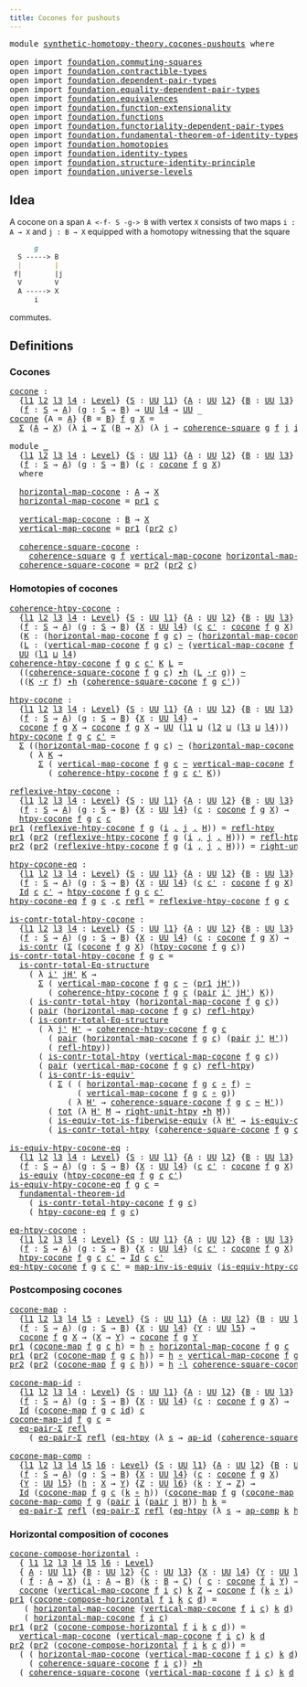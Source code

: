 ```yaml
---
title: Cocones for pushouts
---
```


<pre class="Agda"><a id="46" class="Keyword">module</a> <a id="53" href="synthetic-homotopy-theory.cocones-pushouts.html" class="Module">synthetic-homotopy-theory.cocones-pushouts</a> <a id="96" class="Keyword">where</a>

<a id="103" class="Keyword">open</a> <a id="108" class="Keyword">import</a> <a id="115" href="foundation.commuting-squares.html" class="Module">foundation.commuting-squares</a>
<a id="144" class="Keyword">open</a> <a id="149" class="Keyword">import</a> <a id="156" href="foundation.contractible-types.html" class="Module">foundation.contractible-types</a>
<a id="186" class="Keyword">open</a> <a id="191" class="Keyword">import</a> <a id="198" href="foundation.dependent-pair-types.html" class="Module">foundation.dependent-pair-types</a>
<a id="230" class="Keyword">open</a> <a id="235" class="Keyword">import</a> <a id="242" href="foundation.equality-dependent-pair-types.html" class="Module">foundation.equality-dependent-pair-types</a>
<a id="283" class="Keyword">open</a> <a id="288" class="Keyword">import</a> <a id="295" href="foundation.equivalences.html" class="Module">foundation.equivalences</a>
<a id="319" class="Keyword">open</a> <a id="324" class="Keyword">import</a> <a id="331" href="foundation.function-extensionality.html" class="Module">foundation.function-extensionality</a>
<a id="366" class="Keyword">open</a> <a id="371" class="Keyword">import</a> <a id="378" href="foundation.functions.html" class="Module">foundation.functions</a>
<a id="399" class="Keyword">open</a> <a id="404" class="Keyword">import</a> <a id="411" href="foundation.functoriality-dependent-pair-types.html" class="Module">foundation.functoriality-dependent-pair-types</a>
<a id="457" class="Keyword">open</a> <a id="462" class="Keyword">import</a> <a id="469" href="foundation.fundamental-theorem-of-identity-types.html" class="Module">foundation.fundamental-theorem-of-identity-types</a>
<a id="518" class="Keyword">open</a> <a id="523" class="Keyword">import</a> <a id="530" href="foundation.homotopies.html" class="Module">foundation.homotopies</a>
<a id="552" class="Keyword">open</a> <a id="557" class="Keyword">import</a> <a id="564" href="foundation.identity-types.html" class="Module">foundation.identity-types</a>
<a id="590" class="Keyword">open</a> <a id="595" class="Keyword">import</a> <a id="602" href="foundation.structure-identity-principle.html" class="Module">foundation.structure-identity-principle</a>
<a id="642" class="Keyword">open</a> <a id="647" class="Keyword">import</a> <a id="654" href="foundation.universe-levels.html" class="Module">foundation.universe-levels</a>
</pre>
## Idea

A cocone on a span `A <-f- S -g-> B` with vertex `X` consists of two maps `i : A → X` and `j : B → X` equipped with a homotopy witnessing that the square

```md
      g
  S -----> B
  |        |
 f|        |j
  V        V
  A -----> X
      i
```

commutes.

## Definitions

### Cocones

<pre class="Agda"><a id="cocone"></a><a id="991" href="synthetic-homotopy-theory.cocones-pushouts.html#991" class="Function">cocone</a> <a id="998" class="Symbol">:</a>
  <a id="1002" class="Symbol">{</a><a id="1003" href="synthetic-homotopy-theory.cocones-pushouts.html#1003" class="Bound">l1</a> <a id="1006" href="synthetic-homotopy-theory.cocones-pushouts.html#1006" class="Bound">l2</a> <a id="1009" href="synthetic-homotopy-theory.cocones-pushouts.html#1009" class="Bound">l3</a> <a id="1012" href="synthetic-homotopy-theory.cocones-pushouts.html#1012" class="Bound">l4</a> <a id="1015" class="Symbol">:</a> <a id="1017" href="Agda.Primitive.html#597" class="Postulate">Level</a><a id="1022" class="Symbol">}</a> <a id="1024" class="Symbol">{</a><a id="1025" href="synthetic-homotopy-theory.cocones-pushouts.html#1025" class="Bound">S</a> <a id="1027" class="Symbol">:</a> <a id="1029" href="foundation-core.universe-levels.html#235" class="Primitive">UU</a> <a id="1032" href="synthetic-homotopy-theory.cocones-pushouts.html#1003" class="Bound">l1</a><a id="1034" class="Symbol">}</a> <a id="1036" class="Symbol">{</a><a id="1037" href="synthetic-homotopy-theory.cocones-pushouts.html#1037" class="Bound">A</a> <a id="1039" class="Symbol">:</a> <a id="1041" href="foundation-core.universe-levels.html#235" class="Primitive">UU</a> <a id="1044" href="synthetic-homotopy-theory.cocones-pushouts.html#1006" class="Bound">l2</a><a id="1046" class="Symbol">}</a> <a id="1048" class="Symbol">{</a><a id="1049" href="synthetic-homotopy-theory.cocones-pushouts.html#1049" class="Bound">B</a> <a id="1051" class="Symbol">:</a> <a id="1053" href="foundation-core.universe-levels.html#235" class="Primitive">UU</a> <a id="1056" href="synthetic-homotopy-theory.cocones-pushouts.html#1009" class="Bound">l3</a><a id="1058" class="Symbol">}</a>
  <a id="1062" class="Symbol">(</a><a id="1063" href="synthetic-homotopy-theory.cocones-pushouts.html#1063" class="Bound">f</a> <a id="1065" class="Symbol">:</a> <a id="1067" href="synthetic-homotopy-theory.cocones-pushouts.html#1025" class="Bound">S</a> <a id="1069" class="Symbol">→</a> <a id="1071" href="synthetic-homotopy-theory.cocones-pushouts.html#1037" class="Bound">A</a><a id="1072" class="Symbol">)</a> <a id="1074" class="Symbol">(</a><a id="1075" href="synthetic-homotopy-theory.cocones-pushouts.html#1075" class="Bound">g</a> <a id="1077" class="Symbol">:</a> <a id="1079" href="synthetic-homotopy-theory.cocones-pushouts.html#1025" class="Bound">S</a> <a id="1081" class="Symbol">→</a> <a id="1083" href="synthetic-homotopy-theory.cocones-pushouts.html#1049" class="Bound">B</a><a id="1084" class="Symbol">)</a> <a id="1086" class="Symbol">→</a> <a id="1088" href="foundation-core.universe-levels.html#235" class="Primitive">UU</a> <a id="1091" href="synthetic-homotopy-theory.cocones-pushouts.html#1012" class="Bound">l4</a> <a id="1094" class="Symbol">→</a> <a id="1096" href="foundation-core.universe-levels.html#235" class="Primitive">UU</a> <a id="1099" class="Symbol">_</a>
<a id="1101" href="synthetic-homotopy-theory.cocones-pushouts.html#991" class="Function">cocone</a> <a id="1108" class="Symbol">{</a><a id="1109" class="Argument">A</a> <a id="1111" class="Symbol">=</a> <a id="1113" href="synthetic-homotopy-theory.cocones-pushouts.html#1113" class="Bound">A</a><a id="1114" class="Symbol">}</a> <a id="1116" class="Symbol">{</a><a id="1117" class="Argument">B</a> <a id="1119" class="Symbol">=</a> <a id="1121" href="synthetic-homotopy-theory.cocones-pushouts.html#1121" class="Bound">B</a><a id="1122" class="Symbol">}</a> <a id="1124" href="synthetic-homotopy-theory.cocones-pushouts.html#1124" class="Bound">f</a> <a id="1126" href="synthetic-homotopy-theory.cocones-pushouts.html#1126" class="Bound">g</a> <a id="1128" href="synthetic-homotopy-theory.cocones-pushouts.html#1128" class="Bound">X</a> <a id="1130" class="Symbol">=</a>
  <a id="1134" href="foundation-core.dependent-pair-types.html#515" class="Record">Σ</a> <a id="1136" class="Symbol">(</a><a id="1137" href="synthetic-homotopy-theory.cocones-pushouts.html#1113" class="Bound">A</a> <a id="1139" class="Symbol">→</a> <a id="1141" href="synthetic-homotopy-theory.cocones-pushouts.html#1128" class="Bound">X</a><a id="1142" class="Symbol">)</a> <a id="1144" class="Symbol">(λ</a> <a id="1147" href="synthetic-homotopy-theory.cocones-pushouts.html#1147" class="Bound">i</a> <a id="1149" class="Symbol">→</a> <a id="1151" href="foundation-core.dependent-pair-types.html#515" class="Record">Σ</a> <a id="1153" class="Symbol">(</a><a id="1154" href="synthetic-homotopy-theory.cocones-pushouts.html#1121" class="Bound">B</a> <a id="1156" class="Symbol">→</a> <a id="1158" href="synthetic-homotopy-theory.cocones-pushouts.html#1128" class="Bound">X</a><a id="1159" class="Symbol">)</a> <a id="1161" class="Symbol">(λ</a> <a id="1164" href="synthetic-homotopy-theory.cocones-pushouts.html#1164" class="Bound">j</a> <a id="1166" class="Symbol">→</a> <a id="1168" href="foundation-core.commuting-squares.html#545" class="Function">coherence-square</a> <a id="1185" href="synthetic-homotopy-theory.cocones-pushouts.html#1126" class="Bound">g</a> <a id="1187" href="synthetic-homotopy-theory.cocones-pushouts.html#1124" class="Bound">f</a> <a id="1189" href="synthetic-homotopy-theory.cocones-pushouts.html#1164" class="Bound">j</a> <a id="1191" href="synthetic-homotopy-theory.cocones-pushouts.html#1147" class="Bound">i</a><a id="1192" class="Symbol">))</a>

<a id="1196" class="Keyword">module</a> <a id="1203" href="synthetic-homotopy-theory.cocones-pushouts.html#1203" class="Module">_</a>
  <a id="1207" class="Symbol">{</a><a id="1208" href="synthetic-homotopy-theory.cocones-pushouts.html#1208" class="Bound">l1</a> <a id="1211" href="synthetic-homotopy-theory.cocones-pushouts.html#1211" class="Bound">l2</a> <a id="1214" href="synthetic-homotopy-theory.cocones-pushouts.html#1214" class="Bound">l3</a> <a id="1217" href="synthetic-homotopy-theory.cocones-pushouts.html#1217" class="Bound">l4</a> <a id="1220" class="Symbol">:</a> <a id="1222" href="Agda.Primitive.html#597" class="Postulate">Level</a><a id="1227" class="Symbol">}</a> <a id="1229" class="Symbol">{</a><a id="1230" href="synthetic-homotopy-theory.cocones-pushouts.html#1230" class="Bound">S</a> <a id="1232" class="Symbol">:</a> <a id="1234" href="foundation-core.universe-levels.html#235" class="Primitive">UU</a> <a id="1237" href="synthetic-homotopy-theory.cocones-pushouts.html#1208" class="Bound">l1</a><a id="1239" class="Symbol">}</a> <a id="1241" class="Symbol">{</a><a id="1242" href="synthetic-homotopy-theory.cocones-pushouts.html#1242" class="Bound">A</a> <a id="1244" class="Symbol">:</a> <a id="1246" href="foundation-core.universe-levels.html#235" class="Primitive">UU</a> <a id="1249" href="synthetic-homotopy-theory.cocones-pushouts.html#1211" class="Bound">l2</a><a id="1251" class="Symbol">}</a> <a id="1253" class="Symbol">{</a><a id="1254" href="synthetic-homotopy-theory.cocones-pushouts.html#1254" class="Bound">B</a> <a id="1256" class="Symbol">:</a> <a id="1258" href="foundation-core.universe-levels.html#235" class="Primitive">UU</a> <a id="1261" href="synthetic-homotopy-theory.cocones-pushouts.html#1214" class="Bound">l3</a><a id="1263" class="Symbol">}</a> <a id="1265" class="Symbol">{</a><a id="1266" href="synthetic-homotopy-theory.cocones-pushouts.html#1266" class="Bound">X</a> <a id="1268" class="Symbol">:</a> <a id="1270" href="foundation-core.universe-levels.html#235" class="Primitive">UU</a> <a id="1273" href="synthetic-homotopy-theory.cocones-pushouts.html#1217" class="Bound">l4</a><a id="1275" class="Symbol">}</a>
  <a id="1279" class="Symbol">(</a><a id="1280" href="synthetic-homotopy-theory.cocones-pushouts.html#1280" class="Bound">f</a> <a id="1282" class="Symbol">:</a> <a id="1284" href="synthetic-homotopy-theory.cocones-pushouts.html#1230" class="Bound">S</a> <a id="1286" class="Symbol">→</a> <a id="1288" href="synthetic-homotopy-theory.cocones-pushouts.html#1242" class="Bound">A</a><a id="1289" class="Symbol">)</a> <a id="1291" class="Symbol">(</a><a id="1292" href="synthetic-homotopy-theory.cocones-pushouts.html#1292" class="Bound">g</a> <a id="1294" class="Symbol">:</a> <a id="1296" href="synthetic-homotopy-theory.cocones-pushouts.html#1230" class="Bound">S</a> <a id="1298" class="Symbol">→</a> <a id="1300" href="synthetic-homotopy-theory.cocones-pushouts.html#1254" class="Bound">B</a><a id="1301" class="Symbol">)</a> <a id="1303" class="Symbol">(</a><a id="1304" href="synthetic-homotopy-theory.cocones-pushouts.html#1304" class="Bound">c</a> <a id="1306" class="Symbol">:</a> <a id="1308" href="synthetic-homotopy-theory.cocones-pushouts.html#991" class="Function">cocone</a> <a id="1315" href="synthetic-homotopy-theory.cocones-pushouts.html#1280" class="Bound">f</a> <a id="1317" href="synthetic-homotopy-theory.cocones-pushouts.html#1292" class="Bound">g</a> <a id="1319" href="synthetic-homotopy-theory.cocones-pushouts.html#1266" class="Bound">X</a><a id="1320" class="Symbol">)</a>
  <a id="1324" class="Keyword">where</a>

  <a id="1333" href="synthetic-homotopy-theory.cocones-pushouts.html#1333" class="Function">horizontal-map-cocone</a> <a id="1355" class="Symbol">:</a> <a id="1357" href="synthetic-homotopy-theory.cocones-pushouts.html#1242" class="Bound">A</a> <a id="1359" class="Symbol">→</a> <a id="1361" href="synthetic-homotopy-theory.cocones-pushouts.html#1266" class="Bound">X</a>
  <a id="1365" href="synthetic-homotopy-theory.cocones-pushouts.html#1333" class="Function">horizontal-map-cocone</a> <a id="1387" class="Symbol">=</a> <a id="1389" href="foundation-core.dependent-pair-types.html#605" class="Field">pr1</a> <a id="1393" href="synthetic-homotopy-theory.cocones-pushouts.html#1304" class="Bound">c</a>

  <a id="1398" href="synthetic-homotopy-theory.cocones-pushouts.html#1398" class="Function">vertical-map-cocone</a> <a id="1418" class="Symbol">:</a> <a id="1420" href="synthetic-homotopy-theory.cocones-pushouts.html#1254" class="Bound">B</a> <a id="1422" class="Symbol">→</a> <a id="1424" href="synthetic-homotopy-theory.cocones-pushouts.html#1266" class="Bound">X</a>
  <a id="1428" href="synthetic-homotopy-theory.cocones-pushouts.html#1398" class="Function">vertical-map-cocone</a> <a id="1448" class="Symbol">=</a> <a id="1450" href="foundation-core.dependent-pair-types.html#605" class="Field">pr1</a> <a id="1454" class="Symbol">(</a><a id="1455" href="foundation-core.dependent-pair-types.html#617" class="Field">pr2</a> <a id="1459" href="synthetic-homotopy-theory.cocones-pushouts.html#1304" class="Bound">c</a><a id="1460" class="Symbol">)</a>

  <a id="1465" href="synthetic-homotopy-theory.cocones-pushouts.html#1465" class="Function">coherence-square-cocone</a> <a id="1489" class="Symbol">:</a>
    <a id="1495" href="foundation-core.commuting-squares.html#545" class="Function">coherence-square</a> <a id="1512" href="synthetic-homotopy-theory.cocones-pushouts.html#1292" class="Bound">g</a> <a id="1514" href="synthetic-homotopy-theory.cocones-pushouts.html#1280" class="Bound">f</a> <a id="1516" href="synthetic-homotopy-theory.cocones-pushouts.html#1398" class="Function">vertical-map-cocone</a> <a id="1536" href="synthetic-homotopy-theory.cocones-pushouts.html#1333" class="Function">horizontal-map-cocone</a>
  <a id="1560" href="synthetic-homotopy-theory.cocones-pushouts.html#1465" class="Function">coherence-square-cocone</a> <a id="1584" class="Symbol">=</a> <a id="1586" href="foundation-core.dependent-pair-types.html#617" class="Field">pr2</a> <a id="1590" class="Symbol">(</a><a id="1591" href="foundation-core.dependent-pair-types.html#617" class="Field">pr2</a> <a id="1595" href="synthetic-homotopy-theory.cocones-pushouts.html#1304" class="Bound">c</a><a id="1596" class="Symbol">)</a>
</pre>
### Homotopies of cocones

<pre class="Agda"><a id="coherence-htpy-cocone"></a><a id="1638" href="synthetic-homotopy-theory.cocones-pushouts.html#1638" class="Function">coherence-htpy-cocone</a> <a id="1660" class="Symbol">:</a>
  <a id="1664" class="Symbol">{</a><a id="1665" href="synthetic-homotopy-theory.cocones-pushouts.html#1665" class="Bound">l1</a> <a id="1668" href="synthetic-homotopy-theory.cocones-pushouts.html#1668" class="Bound">l2</a> <a id="1671" href="synthetic-homotopy-theory.cocones-pushouts.html#1671" class="Bound">l3</a> <a id="1674" href="synthetic-homotopy-theory.cocones-pushouts.html#1674" class="Bound">l4</a> <a id="1677" class="Symbol">:</a> <a id="1679" href="Agda.Primitive.html#597" class="Postulate">Level</a><a id="1684" class="Symbol">}</a> <a id="1686" class="Symbol">{</a><a id="1687" href="synthetic-homotopy-theory.cocones-pushouts.html#1687" class="Bound">S</a> <a id="1689" class="Symbol">:</a> <a id="1691" href="foundation-core.universe-levels.html#235" class="Primitive">UU</a> <a id="1694" href="synthetic-homotopy-theory.cocones-pushouts.html#1665" class="Bound">l1</a><a id="1696" class="Symbol">}</a> <a id="1698" class="Symbol">{</a><a id="1699" href="synthetic-homotopy-theory.cocones-pushouts.html#1699" class="Bound">A</a> <a id="1701" class="Symbol">:</a> <a id="1703" href="foundation-core.universe-levels.html#235" class="Primitive">UU</a> <a id="1706" href="synthetic-homotopy-theory.cocones-pushouts.html#1668" class="Bound">l2</a><a id="1708" class="Symbol">}</a> <a id="1710" class="Symbol">{</a><a id="1711" href="synthetic-homotopy-theory.cocones-pushouts.html#1711" class="Bound">B</a> <a id="1713" class="Symbol">:</a> <a id="1715" href="foundation-core.universe-levels.html#235" class="Primitive">UU</a> <a id="1718" href="synthetic-homotopy-theory.cocones-pushouts.html#1671" class="Bound">l3</a><a id="1720" class="Symbol">}</a>
  <a id="1724" class="Symbol">(</a><a id="1725" href="synthetic-homotopy-theory.cocones-pushouts.html#1725" class="Bound">f</a> <a id="1727" class="Symbol">:</a> <a id="1729" href="synthetic-homotopy-theory.cocones-pushouts.html#1687" class="Bound">S</a> <a id="1731" class="Symbol">→</a> <a id="1733" href="synthetic-homotopy-theory.cocones-pushouts.html#1699" class="Bound">A</a><a id="1734" class="Symbol">)</a> <a id="1736" class="Symbol">(</a><a id="1737" href="synthetic-homotopy-theory.cocones-pushouts.html#1737" class="Bound">g</a> <a id="1739" class="Symbol">:</a> <a id="1741" href="synthetic-homotopy-theory.cocones-pushouts.html#1687" class="Bound">S</a> <a id="1743" class="Symbol">→</a> <a id="1745" href="synthetic-homotopy-theory.cocones-pushouts.html#1711" class="Bound">B</a><a id="1746" class="Symbol">)</a> <a id="1748" class="Symbol">{</a><a id="1749" href="synthetic-homotopy-theory.cocones-pushouts.html#1749" class="Bound">X</a> <a id="1751" class="Symbol">:</a> <a id="1753" href="foundation-core.universe-levels.html#235" class="Primitive">UU</a> <a id="1756" href="synthetic-homotopy-theory.cocones-pushouts.html#1674" class="Bound">l4</a><a id="1758" class="Symbol">}</a> <a id="1760" class="Symbol">(</a><a id="1761" href="synthetic-homotopy-theory.cocones-pushouts.html#1761" class="Bound">c</a> <a id="1763" href="synthetic-homotopy-theory.cocones-pushouts.html#1763" class="Bound">c&#39;</a> <a id="1766" class="Symbol">:</a> <a id="1768" href="synthetic-homotopy-theory.cocones-pushouts.html#991" class="Function">cocone</a> <a id="1775" href="synthetic-homotopy-theory.cocones-pushouts.html#1725" class="Bound">f</a> <a id="1777" href="synthetic-homotopy-theory.cocones-pushouts.html#1737" class="Bound">g</a> <a id="1779" href="synthetic-homotopy-theory.cocones-pushouts.html#1749" class="Bound">X</a><a id="1780" class="Symbol">)</a> <a id="1782" class="Symbol">→</a>
  <a id="1786" class="Symbol">(</a><a id="1787" href="synthetic-homotopy-theory.cocones-pushouts.html#1787" class="Bound">K</a> <a id="1789" class="Symbol">:</a> <a id="1791" class="Symbol">(</a><a id="1792" href="synthetic-homotopy-theory.cocones-pushouts.html#1333" class="Function">horizontal-map-cocone</a> <a id="1814" href="synthetic-homotopy-theory.cocones-pushouts.html#1725" class="Bound">f</a> <a id="1816" href="synthetic-homotopy-theory.cocones-pushouts.html#1737" class="Bound">g</a> <a id="1818" href="synthetic-homotopy-theory.cocones-pushouts.html#1761" class="Bound">c</a><a id="1819" class="Symbol">)</a> <a id="1821" href="foundation-core.homotopies.html#1249" class="Function Operator">~</a> <a id="1823" class="Symbol">(</a><a id="1824" href="synthetic-homotopy-theory.cocones-pushouts.html#1333" class="Function">horizontal-map-cocone</a> <a id="1846" href="synthetic-homotopy-theory.cocones-pushouts.html#1725" class="Bound">f</a> <a id="1848" href="synthetic-homotopy-theory.cocones-pushouts.html#1737" class="Bound">g</a> <a id="1850" href="synthetic-homotopy-theory.cocones-pushouts.html#1763" class="Bound">c&#39;</a><a id="1852" class="Symbol">))</a>
  <a id="1857" class="Symbol">(</a><a id="1858" href="synthetic-homotopy-theory.cocones-pushouts.html#1858" class="Bound">L</a> <a id="1860" class="Symbol">:</a> <a id="1862" class="Symbol">(</a><a id="1863" href="synthetic-homotopy-theory.cocones-pushouts.html#1398" class="Function">vertical-map-cocone</a> <a id="1883" href="synthetic-homotopy-theory.cocones-pushouts.html#1725" class="Bound">f</a> <a id="1885" href="synthetic-homotopy-theory.cocones-pushouts.html#1737" class="Bound">g</a> <a id="1887" href="synthetic-homotopy-theory.cocones-pushouts.html#1761" class="Bound">c</a><a id="1888" class="Symbol">)</a> <a id="1890" href="foundation-core.homotopies.html#1249" class="Function Operator">~</a> <a id="1892" class="Symbol">(</a><a id="1893" href="synthetic-homotopy-theory.cocones-pushouts.html#1398" class="Function">vertical-map-cocone</a> <a id="1913" href="synthetic-homotopy-theory.cocones-pushouts.html#1725" class="Bound">f</a> <a id="1915" href="synthetic-homotopy-theory.cocones-pushouts.html#1737" class="Bound">g</a> <a id="1917" href="synthetic-homotopy-theory.cocones-pushouts.html#1763" class="Bound">c&#39;</a><a id="1919" class="Symbol">))</a> <a id="1922" class="Symbol">→</a>
  <a id="1926" href="foundation-core.universe-levels.html#235" class="Primitive">UU</a> <a id="1929" class="Symbol">(</a><a id="1930" href="synthetic-homotopy-theory.cocones-pushouts.html#1665" class="Bound">l1</a> <a id="1933" href="Agda.Primitive.html#810" class="Primitive Operator">⊔</a> <a id="1935" href="synthetic-homotopy-theory.cocones-pushouts.html#1674" class="Bound">l4</a><a id="1937" class="Symbol">)</a>
<a id="1939" href="synthetic-homotopy-theory.cocones-pushouts.html#1638" class="Function">coherence-htpy-cocone</a> <a id="1961" href="synthetic-homotopy-theory.cocones-pushouts.html#1961" class="Bound">f</a> <a id="1963" href="synthetic-homotopy-theory.cocones-pushouts.html#1963" class="Bound">g</a> <a id="1965" href="synthetic-homotopy-theory.cocones-pushouts.html#1965" class="Bound">c</a> <a id="1967" href="synthetic-homotopy-theory.cocones-pushouts.html#1967" class="Bound">c&#39;</a> <a id="1970" href="synthetic-homotopy-theory.cocones-pushouts.html#1970" class="Bound">K</a> <a id="1972" href="synthetic-homotopy-theory.cocones-pushouts.html#1972" class="Bound">L</a> <a id="1974" class="Symbol">=</a>
  <a id="1978" class="Symbol">((</a><a id="1980" href="synthetic-homotopy-theory.cocones-pushouts.html#1465" class="Function">coherence-square-cocone</a> <a id="2004" href="synthetic-homotopy-theory.cocones-pushouts.html#1961" class="Bound">f</a> <a id="2006" href="synthetic-homotopy-theory.cocones-pushouts.html#1963" class="Bound">g</a> <a id="2008" href="synthetic-homotopy-theory.cocones-pushouts.html#1965" class="Bound">c</a><a id="2009" class="Symbol">)</a> <a id="2011" href="foundation-core.homotopies.html#1794" class="Function Operator">∙h</a> <a id="2014" class="Symbol">(</a><a id="2015" href="synthetic-homotopy-theory.cocones-pushouts.html#1972" class="Bound">L</a> <a id="2017" href="foundation-core.homotopies.html#2710" class="Function Operator">·r</a> <a id="2020" href="synthetic-homotopy-theory.cocones-pushouts.html#1963" class="Bound">g</a><a id="2021" class="Symbol">))</a> <a id="2024" href="foundation-core.homotopies.html#1249" class="Function Operator">~</a>
  <a id="2028" class="Symbol">((</a><a id="2030" href="synthetic-homotopy-theory.cocones-pushouts.html#1970" class="Bound">K</a> <a id="2032" href="foundation-core.homotopies.html#2710" class="Function Operator">·r</a> <a id="2035" href="synthetic-homotopy-theory.cocones-pushouts.html#1961" class="Bound">f</a><a id="2036" class="Symbol">)</a> <a id="2038" href="foundation-core.homotopies.html#1794" class="Function Operator">∙h</a> <a id="2041" class="Symbol">(</a><a id="2042" href="synthetic-homotopy-theory.cocones-pushouts.html#1465" class="Function">coherence-square-cocone</a> <a id="2066" href="synthetic-homotopy-theory.cocones-pushouts.html#1961" class="Bound">f</a> <a id="2068" href="synthetic-homotopy-theory.cocones-pushouts.html#1963" class="Bound">g</a> <a id="2070" href="synthetic-homotopy-theory.cocones-pushouts.html#1967" class="Bound">c&#39;</a><a id="2072" class="Symbol">))</a>

<a id="htpy-cocone"></a><a id="2076" href="synthetic-homotopy-theory.cocones-pushouts.html#2076" class="Function">htpy-cocone</a> <a id="2088" class="Symbol">:</a>
  <a id="2092" class="Symbol">{</a><a id="2093" href="synthetic-homotopy-theory.cocones-pushouts.html#2093" class="Bound">l1</a> <a id="2096" href="synthetic-homotopy-theory.cocones-pushouts.html#2096" class="Bound">l2</a> <a id="2099" href="synthetic-homotopy-theory.cocones-pushouts.html#2099" class="Bound">l3</a> <a id="2102" href="synthetic-homotopy-theory.cocones-pushouts.html#2102" class="Bound">l4</a> <a id="2105" class="Symbol">:</a> <a id="2107" href="Agda.Primitive.html#597" class="Postulate">Level</a><a id="2112" class="Symbol">}</a> <a id="2114" class="Symbol">{</a><a id="2115" href="synthetic-homotopy-theory.cocones-pushouts.html#2115" class="Bound">S</a> <a id="2117" class="Symbol">:</a> <a id="2119" href="foundation-core.universe-levels.html#235" class="Primitive">UU</a> <a id="2122" href="synthetic-homotopy-theory.cocones-pushouts.html#2093" class="Bound">l1</a><a id="2124" class="Symbol">}</a> <a id="2126" class="Symbol">{</a><a id="2127" href="synthetic-homotopy-theory.cocones-pushouts.html#2127" class="Bound">A</a> <a id="2129" class="Symbol">:</a> <a id="2131" href="foundation-core.universe-levels.html#235" class="Primitive">UU</a> <a id="2134" href="synthetic-homotopy-theory.cocones-pushouts.html#2096" class="Bound">l2</a><a id="2136" class="Symbol">}</a> <a id="2138" class="Symbol">{</a><a id="2139" href="synthetic-homotopy-theory.cocones-pushouts.html#2139" class="Bound">B</a> <a id="2141" class="Symbol">:</a> <a id="2143" href="foundation-core.universe-levels.html#235" class="Primitive">UU</a> <a id="2146" href="synthetic-homotopy-theory.cocones-pushouts.html#2099" class="Bound">l3</a><a id="2148" class="Symbol">}</a>
  <a id="2152" class="Symbol">(</a><a id="2153" href="synthetic-homotopy-theory.cocones-pushouts.html#2153" class="Bound">f</a> <a id="2155" class="Symbol">:</a> <a id="2157" href="synthetic-homotopy-theory.cocones-pushouts.html#2115" class="Bound">S</a> <a id="2159" class="Symbol">→</a> <a id="2161" href="synthetic-homotopy-theory.cocones-pushouts.html#2127" class="Bound">A</a><a id="2162" class="Symbol">)</a> <a id="2164" class="Symbol">(</a><a id="2165" href="synthetic-homotopy-theory.cocones-pushouts.html#2165" class="Bound">g</a> <a id="2167" class="Symbol">:</a> <a id="2169" href="synthetic-homotopy-theory.cocones-pushouts.html#2115" class="Bound">S</a> <a id="2171" class="Symbol">→</a> <a id="2173" href="synthetic-homotopy-theory.cocones-pushouts.html#2139" class="Bound">B</a><a id="2174" class="Symbol">)</a> <a id="2176" class="Symbol">{</a><a id="2177" href="synthetic-homotopy-theory.cocones-pushouts.html#2177" class="Bound">X</a> <a id="2179" class="Symbol">:</a> <a id="2181" href="foundation-core.universe-levels.html#235" class="Primitive">UU</a> <a id="2184" href="synthetic-homotopy-theory.cocones-pushouts.html#2102" class="Bound">l4</a><a id="2186" class="Symbol">}</a> <a id="2188" class="Symbol">→</a>
  <a id="2192" href="synthetic-homotopy-theory.cocones-pushouts.html#991" class="Function">cocone</a> <a id="2199" href="synthetic-homotopy-theory.cocones-pushouts.html#2153" class="Bound">f</a> <a id="2201" href="synthetic-homotopy-theory.cocones-pushouts.html#2165" class="Bound">g</a> <a id="2203" href="synthetic-homotopy-theory.cocones-pushouts.html#2177" class="Bound">X</a> <a id="2205" class="Symbol">→</a> <a id="2207" href="synthetic-homotopy-theory.cocones-pushouts.html#991" class="Function">cocone</a> <a id="2214" href="synthetic-homotopy-theory.cocones-pushouts.html#2153" class="Bound">f</a> <a id="2216" href="synthetic-homotopy-theory.cocones-pushouts.html#2165" class="Bound">g</a> <a id="2218" href="synthetic-homotopy-theory.cocones-pushouts.html#2177" class="Bound">X</a> <a id="2220" class="Symbol">→</a> <a id="2222" href="foundation-core.universe-levels.html#235" class="Primitive">UU</a> <a id="2225" class="Symbol">(</a><a id="2226" href="synthetic-homotopy-theory.cocones-pushouts.html#2093" class="Bound">l1</a> <a id="2229" href="Agda.Primitive.html#810" class="Primitive Operator">⊔</a> <a id="2231" class="Symbol">(</a><a id="2232" href="synthetic-homotopy-theory.cocones-pushouts.html#2096" class="Bound">l2</a> <a id="2235" href="Agda.Primitive.html#810" class="Primitive Operator">⊔</a> <a id="2237" class="Symbol">(</a><a id="2238" href="synthetic-homotopy-theory.cocones-pushouts.html#2099" class="Bound">l3</a> <a id="2241" href="Agda.Primitive.html#810" class="Primitive Operator">⊔</a> <a id="2243" href="synthetic-homotopy-theory.cocones-pushouts.html#2102" class="Bound">l4</a><a id="2245" class="Symbol">)))</a>
<a id="2249" href="synthetic-homotopy-theory.cocones-pushouts.html#2076" class="Function">htpy-cocone</a> <a id="2261" href="synthetic-homotopy-theory.cocones-pushouts.html#2261" class="Bound">f</a> <a id="2263" href="synthetic-homotopy-theory.cocones-pushouts.html#2263" class="Bound">g</a> <a id="2265" href="synthetic-homotopy-theory.cocones-pushouts.html#2265" class="Bound">c</a> <a id="2267" href="synthetic-homotopy-theory.cocones-pushouts.html#2267" class="Bound">c&#39;</a> <a id="2270" class="Symbol">=</a>
  <a id="2274" href="foundation-core.dependent-pair-types.html#515" class="Record">Σ</a> <a id="2276" class="Symbol">((</a><a id="2278" href="synthetic-homotopy-theory.cocones-pushouts.html#1333" class="Function">horizontal-map-cocone</a> <a id="2300" href="synthetic-homotopy-theory.cocones-pushouts.html#2261" class="Bound">f</a> <a id="2302" href="synthetic-homotopy-theory.cocones-pushouts.html#2263" class="Bound">g</a> <a id="2304" href="synthetic-homotopy-theory.cocones-pushouts.html#2265" class="Bound">c</a><a id="2305" class="Symbol">)</a> <a id="2307" href="foundation-core.homotopies.html#1249" class="Function Operator">~</a> <a id="2309" class="Symbol">(</a><a id="2310" href="synthetic-homotopy-theory.cocones-pushouts.html#1333" class="Function">horizontal-map-cocone</a> <a id="2332" href="synthetic-homotopy-theory.cocones-pushouts.html#2261" class="Bound">f</a> <a id="2334" href="synthetic-homotopy-theory.cocones-pushouts.html#2263" class="Bound">g</a> <a id="2336" href="synthetic-homotopy-theory.cocones-pushouts.html#2267" class="Bound">c&#39;</a><a id="2338" class="Symbol">))</a>
    <a id="2345" class="Symbol">(</a> <a id="2347" class="Symbol">λ</a> <a id="2349" href="synthetic-homotopy-theory.cocones-pushouts.html#2349" class="Bound">K</a> <a id="2351" class="Symbol">→</a>
      <a id="2359" href="foundation-core.dependent-pair-types.html#515" class="Record">Σ</a> <a id="2361" class="Symbol">(</a> <a id="2363" href="synthetic-homotopy-theory.cocones-pushouts.html#1398" class="Function">vertical-map-cocone</a> <a id="2383" href="synthetic-homotopy-theory.cocones-pushouts.html#2261" class="Bound">f</a> <a id="2385" href="synthetic-homotopy-theory.cocones-pushouts.html#2263" class="Bound">g</a> <a id="2387" href="synthetic-homotopy-theory.cocones-pushouts.html#2265" class="Bound">c</a> <a id="2389" href="foundation-core.homotopies.html#1249" class="Function Operator">~</a> <a id="2391" href="synthetic-homotopy-theory.cocones-pushouts.html#1398" class="Function">vertical-map-cocone</a> <a id="2411" href="synthetic-homotopy-theory.cocones-pushouts.html#2261" class="Bound">f</a> <a id="2413" href="synthetic-homotopy-theory.cocones-pushouts.html#2263" class="Bound">g</a> <a id="2415" href="synthetic-homotopy-theory.cocones-pushouts.html#2267" class="Bound">c&#39;</a><a id="2417" class="Symbol">)</a>
        <a id="2427" class="Symbol">(</a> <a id="2429" href="synthetic-homotopy-theory.cocones-pushouts.html#1638" class="Function">coherence-htpy-cocone</a> <a id="2451" href="synthetic-homotopy-theory.cocones-pushouts.html#2261" class="Bound">f</a> <a id="2453" href="synthetic-homotopy-theory.cocones-pushouts.html#2263" class="Bound">g</a> <a id="2455" href="synthetic-homotopy-theory.cocones-pushouts.html#2265" class="Bound">c</a> <a id="2457" href="synthetic-homotopy-theory.cocones-pushouts.html#2267" class="Bound">c&#39;</a> <a id="2460" href="synthetic-homotopy-theory.cocones-pushouts.html#2349" class="Bound">K</a><a id="2461" class="Symbol">))</a>

<a id="reflexive-htpy-cocone"></a><a id="2465" href="synthetic-homotopy-theory.cocones-pushouts.html#2465" class="Function">reflexive-htpy-cocone</a> <a id="2487" class="Symbol">:</a>
  <a id="2491" class="Symbol">{</a><a id="2492" href="synthetic-homotopy-theory.cocones-pushouts.html#2492" class="Bound">l1</a> <a id="2495" href="synthetic-homotopy-theory.cocones-pushouts.html#2495" class="Bound">l2</a> <a id="2498" href="synthetic-homotopy-theory.cocones-pushouts.html#2498" class="Bound">l3</a> <a id="2501" href="synthetic-homotopy-theory.cocones-pushouts.html#2501" class="Bound">l4</a> <a id="2504" class="Symbol">:</a> <a id="2506" href="Agda.Primitive.html#597" class="Postulate">Level</a><a id="2511" class="Symbol">}</a> <a id="2513" class="Symbol">{</a><a id="2514" href="synthetic-homotopy-theory.cocones-pushouts.html#2514" class="Bound">S</a> <a id="2516" class="Symbol">:</a> <a id="2518" href="foundation-core.universe-levels.html#235" class="Primitive">UU</a> <a id="2521" href="synthetic-homotopy-theory.cocones-pushouts.html#2492" class="Bound">l1</a><a id="2523" class="Symbol">}</a> <a id="2525" class="Symbol">{</a><a id="2526" href="synthetic-homotopy-theory.cocones-pushouts.html#2526" class="Bound">A</a> <a id="2528" class="Symbol">:</a> <a id="2530" href="foundation-core.universe-levels.html#235" class="Primitive">UU</a> <a id="2533" href="synthetic-homotopy-theory.cocones-pushouts.html#2495" class="Bound">l2</a><a id="2535" class="Symbol">}</a> <a id="2537" class="Symbol">{</a><a id="2538" href="synthetic-homotopy-theory.cocones-pushouts.html#2538" class="Bound">B</a> <a id="2540" class="Symbol">:</a> <a id="2542" href="foundation-core.universe-levels.html#235" class="Primitive">UU</a> <a id="2545" href="synthetic-homotopy-theory.cocones-pushouts.html#2498" class="Bound">l3</a><a id="2547" class="Symbol">}</a>
  <a id="2551" class="Symbol">(</a><a id="2552" href="synthetic-homotopy-theory.cocones-pushouts.html#2552" class="Bound">f</a> <a id="2554" class="Symbol">:</a> <a id="2556" href="synthetic-homotopy-theory.cocones-pushouts.html#2514" class="Bound">S</a> <a id="2558" class="Symbol">→</a> <a id="2560" href="synthetic-homotopy-theory.cocones-pushouts.html#2526" class="Bound">A</a><a id="2561" class="Symbol">)</a> <a id="2563" class="Symbol">(</a><a id="2564" href="synthetic-homotopy-theory.cocones-pushouts.html#2564" class="Bound">g</a> <a id="2566" class="Symbol">:</a> <a id="2568" href="synthetic-homotopy-theory.cocones-pushouts.html#2514" class="Bound">S</a> <a id="2570" class="Symbol">→</a> <a id="2572" href="synthetic-homotopy-theory.cocones-pushouts.html#2538" class="Bound">B</a><a id="2573" class="Symbol">)</a> <a id="2575" class="Symbol">{</a><a id="2576" href="synthetic-homotopy-theory.cocones-pushouts.html#2576" class="Bound">X</a> <a id="2578" class="Symbol">:</a> <a id="2580" href="foundation-core.universe-levels.html#235" class="Primitive">UU</a> <a id="2583" href="synthetic-homotopy-theory.cocones-pushouts.html#2501" class="Bound">l4</a><a id="2585" class="Symbol">}</a> <a id="2587" class="Symbol">(</a><a id="2588" href="synthetic-homotopy-theory.cocones-pushouts.html#2588" class="Bound">c</a> <a id="2590" class="Symbol">:</a> <a id="2592" href="synthetic-homotopy-theory.cocones-pushouts.html#991" class="Function">cocone</a> <a id="2599" href="synthetic-homotopy-theory.cocones-pushouts.html#2552" class="Bound">f</a> <a id="2601" href="synthetic-homotopy-theory.cocones-pushouts.html#2564" class="Bound">g</a> <a id="2603" href="synthetic-homotopy-theory.cocones-pushouts.html#2576" class="Bound">X</a><a id="2604" class="Symbol">)</a> <a id="2606" class="Symbol">→</a>
  <a id="2610" href="synthetic-homotopy-theory.cocones-pushouts.html#2076" class="Function">htpy-cocone</a> <a id="2622" href="synthetic-homotopy-theory.cocones-pushouts.html#2552" class="Bound">f</a> <a id="2624" href="synthetic-homotopy-theory.cocones-pushouts.html#2564" class="Bound">g</a> <a id="2626" href="synthetic-homotopy-theory.cocones-pushouts.html#2588" class="Bound">c</a> <a id="2628" href="synthetic-homotopy-theory.cocones-pushouts.html#2588" class="Bound">c</a>
<a id="2630" href="foundation-core.dependent-pair-types.html#605" class="Field">pr1</a> <a id="2634" class="Symbol">(</a><a id="2635" href="synthetic-homotopy-theory.cocones-pushouts.html#2465" class="Function">reflexive-htpy-cocone</a> <a id="2657" href="synthetic-homotopy-theory.cocones-pushouts.html#2657" class="Bound">f</a> <a id="2659" href="synthetic-homotopy-theory.cocones-pushouts.html#2659" class="Bound">g</a> <a id="2661" class="Symbol">(</a><a id="2662" href="synthetic-homotopy-theory.cocones-pushouts.html#2662" class="Bound">i</a> <a id="2664" href="foundation-core.dependent-pair-types.html#692" class="InductiveConstructor Operator">,</a> <a id="2666" href="synthetic-homotopy-theory.cocones-pushouts.html#2666" class="Bound">j</a> <a id="2668" href="foundation-core.dependent-pair-types.html#692" class="InductiveConstructor Operator">,</a> <a id="2670" href="synthetic-homotopy-theory.cocones-pushouts.html#2670" class="Bound">H</a><a id="2671" class="Symbol">))</a> <a id="2674" class="Symbol">=</a> <a id="2676" href="foundation-core.homotopies.html#1368" class="Function">refl-htpy</a>
<a id="2686" href="foundation-core.dependent-pair-types.html#605" class="Field">pr1</a> <a id="2690" class="Symbol">(</a><a id="2691" href="foundation-core.dependent-pair-types.html#617" class="Field">pr2</a> <a id="2695" class="Symbol">(</a><a id="2696" href="synthetic-homotopy-theory.cocones-pushouts.html#2465" class="Function">reflexive-htpy-cocone</a> <a id="2718" href="synthetic-homotopy-theory.cocones-pushouts.html#2718" class="Bound">f</a> <a id="2720" href="synthetic-homotopy-theory.cocones-pushouts.html#2720" class="Bound">g</a> <a id="2722" class="Symbol">(</a><a id="2723" href="synthetic-homotopy-theory.cocones-pushouts.html#2723" class="Bound">i</a> <a id="2725" href="foundation-core.dependent-pair-types.html#692" class="InductiveConstructor Operator">,</a> <a id="2727" href="synthetic-homotopy-theory.cocones-pushouts.html#2727" class="Bound">j</a> <a id="2729" href="foundation-core.dependent-pair-types.html#692" class="InductiveConstructor Operator">,</a> <a id="2731" href="synthetic-homotopy-theory.cocones-pushouts.html#2731" class="Bound">H</a><a id="2732" class="Symbol">)))</a> <a id="2736" class="Symbol">=</a> <a id="2738" href="foundation-core.homotopies.html#1368" class="Function">refl-htpy</a>
<a id="2748" href="foundation-core.dependent-pair-types.html#617" class="Field">pr2</a> <a id="2752" class="Symbol">(</a><a id="2753" href="foundation-core.dependent-pair-types.html#617" class="Field">pr2</a> <a id="2757" class="Symbol">(</a><a id="2758" href="synthetic-homotopy-theory.cocones-pushouts.html#2465" class="Function">reflexive-htpy-cocone</a> <a id="2780" href="synthetic-homotopy-theory.cocones-pushouts.html#2780" class="Bound">f</a> <a id="2782" href="synthetic-homotopy-theory.cocones-pushouts.html#2782" class="Bound">g</a> <a id="2784" class="Symbol">(</a><a id="2785" href="synthetic-homotopy-theory.cocones-pushouts.html#2785" class="Bound">i</a> <a id="2787" href="foundation-core.dependent-pair-types.html#692" class="InductiveConstructor Operator">,</a> <a id="2789" href="synthetic-homotopy-theory.cocones-pushouts.html#2789" class="Bound">j</a> <a id="2791" href="foundation-core.dependent-pair-types.html#692" class="InductiveConstructor Operator">,</a> <a id="2793" href="synthetic-homotopy-theory.cocones-pushouts.html#2793" class="Bound">H</a><a id="2794" class="Symbol">)))</a> <a id="2798" class="Symbol">=</a> <a id="2800" href="foundation-core.homotopies.html#3211" class="Function">right-unit-htpy</a>

<a id="htpy-cocone-eq"></a><a id="2817" href="synthetic-homotopy-theory.cocones-pushouts.html#2817" class="Function">htpy-cocone-eq</a> <a id="2832" class="Symbol">:</a>
  <a id="2836" class="Symbol">{</a><a id="2837" href="synthetic-homotopy-theory.cocones-pushouts.html#2837" class="Bound">l1</a> <a id="2840" href="synthetic-homotopy-theory.cocones-pushouts.html#2840" class="Bound">l2</a> <a id="2843" href="synthetic-homotopy-theory.cocones-pushouts.html#2843" class="Bound">l3</a> <a id="2846" href="synthetic-homotopy-theory.cocones-pushouts.html#2846" class="Bound">l4</a> <a id="2849" class="Symbol">:</a> <a id="2851" href="Agda.Primitive.html#597" class="Postulate">Level</a><a id="2856" class="Symbol">}</a> <a id="2858" class="Symbol">{</a><a id="2859" href="synthetic-homotopy-theory.cocones-pushouts.html#2859" class="Bound">S</a> <a id="2861" class="Symbol">:</a> <a id="2863" href="foundation-core.universe-levels.html#235" class="Primitive">UU</a> <a id="2866" href="synthetic-homotopy-theory.cocones-pushouts.html#2837" class="Bound">l1</a><a id="2868" class="Symbol">}</a> <a id="2870" class="Symbol">{</a><a id="2871" href="synthetic-homotopy-theory.cocones-pushouts.html#2871" class="Bound">A</a> <a id="2873" class="Symbol">:</a> <a id="2875" href="foundation-core.universe-levels.html#235" class="Primitive">UU</a> <a id="2878" href="synthetic-homotopy-theory.cocones-pushouts.html#2840" class="Bound">l2</a><a id="2880" class="Symbol">}</a> <a id="2882" class="Symbol">{</a><a id="2883" href="synthetic-homotopy-theory.cocones-pushouts.html#2883" class="Bound">B</a> <a id="2885" class="Symbol">:</a> <a id="2887" href="foundation-core.universe-levels.html#235" class="Primitive">UU</a> <a id="2890" href="synthetic-homotopy-theory.cocones-pushouts.html#2843" class="Bound">l3</a><a id="2892" class="Symbol">}</a>
  <a id="2896" class="Symbol">(</a><a id="2897" href="synthetic-homotopy-theory.cocones-pushouts.html#2897" class="Bound">f</a> <a id="2899" class="Symbol">:</a> <a id="2901" href="synthetic-homotopy-theory.cocones-pushouts.html#2859" class="Bound">S</a> <a id="2903" class="Symbol">→</a> <a id="2905" href="synthetic-homotopy-theory.cocones-pushouts.html#2871" class="Bound">A</a><a id="2906" class="Symbol">)</a> <a id="2908" class="Symbol">(</a><a id="2909" href="synthetic-homotopy-theory.cocones-pushouts.html#2909" class="Bound">g</a> <a id="2911" class="Symbol">:</a> <a id="2913" href="synthetic-homotopy-theory.cocones-pushouts.html#2859" class="Bound">S</a> <a id="2915" class="Symbol">→</a> <a id="2917" href="synthetic-homotopy-theory.cocones-pushouts.html#2883" class="Bound">B</a><a id="2918" class="Symbol">)</a> <a id="2920" class="Symbol">{</a><a id="2921" href="synthetic-homotopy-theory.cocones-pushouts.html#2921" class="Bound">X</a> <a id="2923" class="Symbol">:</a> <a id="2925" href="foundation-core.universe-levels.html#235" class="Primitive">UU</a> <a id="2928" href="synthetic-homotopy-theory.cocones-pushouts.html#2846" class="Bound">l4</a><a id="2930" class="Symbol">}</a> <a id="2932" class="Symbol">(</a><a id="2933" href="synthetic-homotopy-theory.cocones-pushouts.html#2933" class="Bound">c</a> <a id="2935" href="synthetic-homotopy-theory.cocones-pushouts.html#2935" class="Bound">c&#39;</a> <a id="2938" class="Symbol">:</a> <a id="2940" href="synthetic-homotopy-theory.cocones-pushouts.html#991" class="Function">cocone</a> <a id="2947" href="synthetic-homotopy-theory.cocones-pushouts.html#2897" class="Bound">f</a> <a id="2949" href="synthetic-homotopy-theory.cocones-pushouts.html#2909" class="Bound">g</a> <a id="2951" href="synthetic-homotopy-theory.cocones-pushouts.html#2921" class="Bound">X</a><a id="2952" class="Symbol">)</a> <a id="2954" class="Symbol">→</a>
  <a id="2958" href="foundation-core.identity-types.html#1767" class="Datatype">Id</a> <a id="2961" href="synthetic-homotopy-theory.cocones-pushouts.html#2933" class="Bound">c</a> <a id="2963" href="synthetic-homotopy-theory.cocones-pushouts.html#2935" class="Bound">c&#39;</a> <a id="2966" class="Symbol">→</a> <a id="2968" href="synthetic-homotopy-theory.cocones-pushouts.html#2076" class="Function">htpy-cocone</a> <a id="2980" href="synthetic-homotopy-theory.cocones-pushouts.html#2897" class="Bound">f</a> <a id="2982" href="synthetic-homotopy-theory.cocones-pushouts.html#2909" class="Bound">g</a> <a id="2984" href="synthetic-homotopy-theory.cocones-pushouts.html#2933" class="Bound">c</a> <a id="2986" href="synthetic-homotopy-theory.cocones-pushouts.html#2935" class="Bound">c&#39;</a>
<a id="2989" href="synthetic-homotopy-theory.cocones-pushouts.html#2817" class="Function">htpy-cocone-eq</a> <a id="3004" href="synthetic-homotopy-theory.cocones-pushouts.html#3004" class="Bound">f</a> <a id="3006" href="synthetic-homotopy-theory.cocones-pushouts.html#3006" class="Bound">g</a> <a id="3008" href="synthetic-homotopy-theory.cocones-pushouts.html#3008" class="Bound">c</a> <a id="3010" class="DottedPattern Symbol">.</a><a id="3011" href="synthetic-homotopy-theory.cocones-pushouts.html#3008" class="DottedPattern Bound">c</a> <a id="3013" href="foundation-core.identity-types.html#1820" class="InductiveConstructor">refl</a> <a id="3018" class="Symbol">=</a> <a id="3020" href="synthetic-homotopy-theory.cocones-pushouts.html#2465" class="Function">reflexive-htpy-cocone</a> <a id="3042" href="synthetic-homotopy-theory.cocones-pushouts.html#3004" class="Bound">f</a> <a id="3044" href="synthetic-homotopy-theory.cocones-pushouts.html#3006" class="Bound">g</a> <a id="3046" href="synthetic-homotopy-theory.cocones-pushouts.html#3008" class="Bound">c</a>

<a id="is-contr-total-htpy-cocone"></a><a id="3049" href="synthetic-homotopy-theory.cocones-pushouts.html#3049" class="Function">is-contr-total-htpy-cocone</a> <a id="3076" class="Symbol">:</a>
  <a id="3080" class="Symbol">{</a><a id="3081" href="synthetic-homotopy-theory.cocones-pushouts.html#3081" class="Bound">l1</a> <a id="3084" href="synthetic-homotopy-theory.cocones-pushouts.html#3084" class="Bound">l2</a> <a id="3087" href="synthetic-homotopy-theory.cocones-pushouts.html#3087" class="Bound">l3</a> <a id="3090" href="synthetic-homotopy-theory.cocones-pushouts.html#3090" class="Bound">l4</a> <a id="3093" class="Symbol">:</a> <a id="3095" href="Agda.Primitive.html#597" class="Postulate">Level</a><a id="3100" class="Symbol">}</a> <a id="3102" class="Symbol">{</a><a id="3103" href="synthetic-homotopy-theory.cocones-pushouts.html#3103" class="Bound">S</a> <a id="3105" class="Symbol">:</a> <a id="3107" href="foundation-core.universe-levels.html#235" class="Primitive">UU</a> <a id="3110" href="synthetic-homotopy-theory.cocones-pushouts.html#3081" class="Bound">l1</a><a id="3112" class="Symbol">}</a> <a id="3114" class="Symbol">{</a><a id="3115" href="synthetic-homotopy-theory.cocones-pushouts.html#3115" class="Bound">A</a> <a id="3117" class="Symbol">:</a> <a id="3119" href="foundation-core.universe-levels.html#235" class="Primitive">UU</a> <a id="3122" href="synthetic-homotopy-theory.cocones-pushouts.html#3084" class="Bound">l2</a><a id="3124" class="Symbol">}</a> <a id="3126" class="Symbol">{</a><a id="3127" href="synthetic-homotopy-theory.cocones-pushouts.html#3127" class="Bound">B</a> <a id="3129" class="Symbol">:</a> <a id="3131" href="foundation-core.universe-levels.html#235" class="Primitive">UU</a> <a id="3134" href="synthetic-homotopy-theory.cocones-pushouts.html#3087" class="Bound">l3</a><a id="3136" class="Symbol">}</a>
  <a id="3140" class="Symbol">(</a><a id="3141" href="synthetic-homotopy-theory.cocones-pushouts.html#3141" class="Bound">f</a> <a id="3143" class="Symbol">:</a> <a id="3145" href="synthetic-homotopy-theory.cocones-pushouts.html#3103" class="Bound">S</a> <a id="3147" class="Symbol">→</a> <a id="3149" href="synthetic-homotopy-theory.cocones-pushouts.html#3115" class="Bound">A</a><a id="3150" class="Symbol">)</a> <a id="3152" class="Symbol">(</a><a id="3153" href="synthetic-homotopy-theory.cocones-pushouts.html#3153" class="Bound">g</a> <a id="3155" class="Symbol">:</a> <a id="3157" href="synthetic-homotopy-theory.cocones-pushouts.html#3103" class="Bound">S</a> <a id="3159" class="Symbol">→</a> <a id="3161" href="synthetic-homotopy-theory.cocones-pushouts.html#3127" class="Bound">B</a><a id="3162" class="Symbol">)</a> <a id="3164" class="Symbol">{</a><a id="3165" href="synthetic-homotopy-theory.cocones-pushouts.html#3165" class="Bound">X</a> <a id="3167" class="Symbol">:</a> <a id="3169" href="foundation-core.universe-levels.html#235" class="Primitive">UU</a> <a id="3172" href="synthetic-homotopy-theory.cocones-pushouts.html#3090" class="Bound">l4</a><a id="3174" class="Symbol">}</a> <a id="3176" class="Symbol">(</a><a id="3177" href="synthetic-homotopy-theory.cocones-pushouts.html#3177" class="Bound">c</a> <a id="3179" class="Symbol">:</a> <a id="3181" href="synthetic-homotopy-theory.cocones-pushouts.html#991" class="Function">cocone</a> <a id="3188" href="synthetic-homotopy-theory.cocones-pushouts.html#3141" class="Bound">f</a> <a id="3190" href="synthetic-homotopy-theory.cocones-pushouts.html#3153" class="Bound">g</a> <a id="3192" href="synthetic-homotopy-theory.cocones-pushouts.html#3165" class="Bound">X</a><a id="3193" class="Symbol">)</a> <a id="3195" class="Symbol">→</a>
  <a id="3199" href="foundation-core.contractible-types.html#1006" class="Function">is-contr</a> <a id="3208" class="Symbol">(</a><a id="3209" href="foundation-core.dependent-pair-types.html#515" class="Record">Σ</a> <a id="3211" class="Symbol">(</a><a id="3212" href="synthetic-homotopy-theory.cocones-pushouts.html#991" class="Function">cocone</a> <a id="3219" href="synthetic-homotopy-theory.cocones-pushouts.html#3141" class="Bound">f</a> <a id="3221" href="synthetic-homotopy-theory.cocones-pushouts.html#3153" class="Bound">g</a> <a id="3223" href="synthetic-homotopy-theory.cocones-pushouts.html#3165" class="Bound">X</a><a id="3224" class="Symbol">)</a> <a id="3226" class="Symbol">(</a><a id="3227" href="synthetic-homotopy-theory.cocones-pushouts.html#2076" class="Function">htpy-cocone</a> <a id="3239" href="synthetic-homotopy-theory.cocones-pushouts.html#3141" class="Bound">f</a> <a id="3241" href="synthetic-homotopy-theory.cocones-pushouts.html#3153" class="Bound">g</a> <a id="3243" href="synthetic-homotopy-theory.cocones-pushouts.html#3177" class="Bound">c</a><a id="3244" class="Symbol">))</a>
<a id="3247" href="synthetic-homotopy-theory.cocones-pushouts.html#3049" class="Function">is-contr-total-htpy-cocone</a> <a id="3274" href="synthetic-homotopy-theory.cocones-pushouts.html#3274" class="Bound">f</a> <a id="3276" href="synthetic-homotopy-theory.cocones-pushouts.html#3276" class="Bound">g</a> <a id="3278" href="synthetic-homotopy-theory.cocones-pushouts.html#3278" class="Bound">c</a> <a id="3280" class="Symbol">=</a>
  <a id="3284" href="foundation.structure-identity-principle.html#1355" class="Function">is-contr-total-Eq-structure</a>
    <a id="3316" class="Symbol">(</a> <a id="3318" class="Symbol">λ</a> <a id="3320" href="synthetic-homotopy-theory.cocones-pushouts.html#3320" class="Bound">i&#39;</a> <a id="3323" href="synthetic-homotopy-theory.cocones-pushouts.html#3323" class="Bound">jH&#39;</a> <a id="3327" href="synthetic-homotopy-theory.cocones-pushouts.html#3327" class="Bound">K</a> <a id="3329" class="Symbol">→</a>
      <a id="3337" href="foundation-core.dependent-pair-types.html#515" class="Record">Σ</a> <a id="3339" class="Symbol">(</a> <a id="3341" href="synthetic-homotopy-theory.cocones-pushouts.html#1398" class="Function">vertical-map-cocone</a> <a id="3361" href="synthetic-homotopy-theory.cocones-pushouts.html#3274" class="Bound">f</a> <a id="3363" href="synthetic-homotopy-theory.cocones-pushouts.html#3276" class="Bound">g</a> <a id="3365" href="synthetic-homotopy-theory.cocones-pushouts.html#3278" class="Bound">c</a> <a id="3367" href="foundation-core.homotopies.html#1249" class="Function Operator">~</a> <a id="3369" class="Symbol">(</a><a id="3370" href="foundation-core.dependent-pair-types.html#605" class="Field">pr1</a> <a id="3374" href="synthetic-homotopy-theory.cocones-pushouts.html#3323" class="Bound">jH&#39;</a><a id="3377" class="Symbol">))</a>
        <a id="3388" class="Symbol">(</a> <a id="3390" href="synthetic-homotopy-theory.cocones-pushouts.html#1638" class="Function">coherence-htpy-cocone</a> <a id="3412" href="synthetic-homotopy-theory.cocones-pushouts.html#3274" class="Bound">f</a> <a id="3414" href="synthetic-homotopy-theory.cocones-pushouts.html#3276" class="Bound">g</a> <a id="3416" href="synthetic-homotopy-theory.cocones-pushouts.html#3278" class="Bound">c</a> <a id="3418" class="Symbol">(</a><a id="3419" href="foundation-core.dependent-pair-types.html#588" class="InductiveConstructor">pair</a> <a id="3424" href="synthetic-homotopy-theory.cocones-pushouts.html#3320" class="Bound">i&#39;</a> <a id="3427" href="synthetic-homotopy-theory.cocones-pushouts.html#3323" class="Bound">jH&#39;</a><a id="3430" class="Symbol">)</a> <a id="3432" href="synthetic-homotopy-theory.cocones-pushouts.html#3327" class="Bound">K</a><a id="3433" class="Symbol">))</a>
    <a id="3440" class="Symbol">(</a> <a id="3442" href="foundation.homotopies.html#3155" class="Function">is-contr-total-htpy</a> <a id="3462" class="Symbol">(</a><a id="3463" href="synthetic-homotopy-theory.cocones-pushouts.html#1333" class="Function">horizontal-map-cocone</a> <a id="3485" href="synthetic-homotopy-theory.cocones-pushouts.html#3274" class="Bound">f</a> <a id="3487" href="synthetic-homotopy-theory.cocones-pushouts.html#3276" class="Bound">g</a> <a id="3489" href="synthetic-homotopy-theory.cocones-pushouts.html#3278" class="Bound">c</a><a id="3490" class="Symbol">))</a>
    <a id="3497" class="Symbol">(</a> <a id="3499" href="foundation-core.dependent-pair-types.html#588" class="InductiveConstructor">pair</a> <a id="3504" class="Symbol">(</a><a id="3505" href="synthetic-homotopy-theory.cocones-pushouts.html#1333" class="Function">horizontal-map-cocone</a> <a id="3527" href="synthetic-homotopy-theory.cocones-pushouts.html#3274" class="Bound">f</a> <a id="3529" href="synthetic-homotopy-theory.cocones-pushouts.html#3276" class="Bound">g</a> <a id="3531" href="synthetic-homotopy-theory.cocones-pushouts.html#3278" class="Bound">c</a><a id="3532" class="Symbol">)</a> <a id="3534" href="foundation-core.homotopies.html#1368" class="Function">refl-htpy</a><a id="3543" class="Symbol">)</a>
    <a id="3549" class="Symbol">(</a> <a id="3551" href="foundation.structure-identity-principle.html#1355" class="Function">is-contr-total-Eq-structure</a>
      <a id="3585" class="Symbol">(</a> <a id="3587" class="Symbol">λ</a> <a id="3589" href="synthetic-homotopy-theory.cocones-pushouts.html#3589" class="Bound">j&#39;</a> <a id="3592" href="synthetic-homotopy-theory.cocones-pushouts.html#3592" class="Bound">H&#39;</a> <a id="3595" class="Symbol">→</a> <a id="3597" href="synthetic-homotopy-theory.cocones-pushouts.html#1638" class="Function">coherence-htpy-cocone</a> <a id="3619" href="synthetic-homotopy-theory.cocones-pushouts.html#3274" class="Bound">f</a> <a id="3621" href="synthetic-homotopy-theory.cocones-pushouts.html#3276" class="Bound">g</a> <a id="3623" href="synthetic-homotopy-theory.cocones-pushouts.html#3278" class="Bound">c</a>
        <a id="3633" class="Symbol">(</a> <a id="3635" href="foundation-core.dependent-pair-types.html#588" class="InductiveConstructor">pair</a> <a id="3640" class="Symbol">(</a><a id="3641" href="synthetic-homotopy-theory.cocones-pushouts.html#1333" class="Function">horizontal-map-cocone</a> <a id="3663" href="synthetic-homotopy-theory.cocones-pushouts.html#3274" class="Bound">f</a> <a id="3665" href="synthetic-homotopy-theory.cocones-pushouts.html#3276" class="Bound">g</a> <a id="3667" href="synthetic-homotopy-theory.cocones-pushouts.html#3278" class="Bound">c</a><a id="3668" class="Symbol">)</a> <a id="3670" class="Symbol">(</a><a id="3671" href="foundation-core.dependent-pair-types.html#588" class="InductiveConstructor">pair</a> <a id="3676" href="synthetic-homotopy-theory.cocones-pushouts.html#3589" class="Bound">j&#39;</a> <a id="3679" href="synthetic-homotopy-theory.cocones-pushouts.html#3592" class="Bound">H&#39;</a><a id="3681" class="Symbol">))</a>
        <a id="3692" class="Symbol">(</a> <a id="3694" href="foundation-core.homotopies.html#1368" class="Function">refl-htpy</a><a id="3703" class="Symbol">))</a>
      <a id="3712" class="Symbol">(</a> <a id="3714" href="foundation.homotopies.html#3155" class="Function">is-contr-total-htpy</a> <a id="3734" class="Symbol">(</a><a id="3735" href="synthetic-homotopy-theory.cocones-pushouts.html#1398" class="Function">vertical-map-cocone</a> <a id="3755" href="synthetic-homotopy-theory.cocones-pushouts.html#3274" class="Bound">f</a> <a id="3757" href="synthetic-homotopy-theory.cocones-pushouts.html#3276" class="Bound">g</a> <a id="3759" href="synthetic-homotopy-theory.cocones-pushouts.html#3278" class="Bound">c</a><a id="3760" class="Symbol">))</a>
      <a id="3769" class="Symbol">(</a> <a id="3771" href="foundation-core.dependent-pair-types.html#588" class="InductiveConstructor">pair</a> <a id="3776" class="Symbol">(</a><a id="3777" href="synthetic-homotopy-theory.cocones-pushouts.html#1398" class="Function">vertical-map-cocone</a> <a id="3797" href="synthetic-homotopy-theory.cocones-pushouts.html#3274" class="Bound">f</a> <a id="3799" href="synthetic-homotopy-theory.cocones-pushouts.html#3276" class="Bound">g</a> <a id="3801" href="synthetic-homotopy-theory.cocones-pushouts.html#3278" class="Bound">c</a><a id="3802" class="Symbol">)</a> <a id="3804" href="foundation-core.homotopies.html#1368" class="Function">refl-htpy</a><a id="3813" class="Symbol">)</a>
      <a id="3821" class="Symbol">(</a> <a id="3823" href="foundation-core.contractible-types.html#3535" class="Function">is-contr-is-equiv&#39;</a>
        <a id="3850" class="Symbol">(</a> <a id="3852" href="foundation-core.dependent-pair-types.html#515" class="Record">Σ</a> <a id="3854" class="Symbol">(</a> <a id="3856" class="Symbol">(</a> <a id="3858" href="synthetic-homotopy-theory.cocones-pushouts.html#1333" class="Function">horizontal-map-cocone</a> <a id="3880" href="synthetic-homotopy-theory.cocones-pushouts.html#3274" class="Bound">f</a> <a id="3882" href="synthetic-homotopy-theory.cocones-pushouts.html#3276" class="Bound">g</a> <a id="3884" href="synthetic-homotopy-theory.cocones-pushouts.html#3278" class="Bound">c</a> <a id="3886" href="foundation-core.functions.html#420" class="Function Operator">∘</a> <a id="3888" href="synthetic-homotopy-theory.cocones-pushouts.html#3274" class="Bound">f</a><a id="3889" class="Symbol">)</a> <a id="3891" href="foundation-core.homotopies.html#1249" class="Function Operator">~</a>
              <a id="3907" class="Symbol">(</a> <a id="3909" href="synthetic-homotopy-theory.cocones-pushouts.html#1398" class="Function">vertical-map-cocone</a> <a id="3929" href="synthetic-homotopy-theory.cocones-pushouts.html#3274" class="Bound">f</a> <a id="3931" href="synthetic-homotopy-theory.cocones-pushouts.html#3276" class="Bound">g</a> <a id="3933" href="synthetic-homotopy-theory.cocones-pushouts.html#3278" class="Bound">c</a> <a id="3935" href="foundation-core.functions.html#420" class="Function Operator">∘</a> <a id="3937" href="synthetic-homotopy-theory.cocones-pushouts.html#3276" class="Bound">g</a><a id="3938" class="Symbol">))</a>
            <a id="3953" class="Symbol">(</a> <a id="3955" class="Symbol">λ</a> <a id="3957" href="synthetic-homotopy-theory.cocones-pushouts.html#3957" class="Bound">H&#39;</a> <a id="3960" class="Symbol">→</a> <a id="3962" href="synthetic-homotopy-theory.cocones-pushouts.html#1465" class="Function">coherence-square-cocone</a> <a id="3986" href="synthetic-homotopy-theory.cocones-pushouts.html#3274" class="Bound">f</a> <a id="3988" href="synthetic-homotopy-theory.cocones-pushouts.html#3276" class="Bound">g</a> <a id="3990" href="synthetic-homotopy-theory.cocones-pushouts.html#3278" class="Bound">c</a> <a id="3992" href="foundation-core.homotopies.html#1249" class="Function Operator">~</a> <a id="3994" href="synthetic-homotopy-theory.cocones-pushouts.html#3957" class="Bound">H&#39;</a><a id="3996" class="Symbol">))</a>
        <a id="4007" class="Symbol">(</a> <a id="4009" href="foundation-core.functoriality-dependent-pair-types.html#1913" class="Function">tot</a> <a id="4013" class="Symbol">(λ</a> <a id="4016" href="synthetic-homotopy-theory.cocones-pushouts.html#4016" class="Bound">H&#39;</a> <a id="4019" href="synthetic-homotopy-theory.cocones-pushouts.html#4019" class="Bound">M</a> <a id="4021" class="Symbol">→</a> <a id="4023" href="foundation-core.homotopies.html#3211" class="Function">right-unit-htpy</a> <a id="4039" href="foundation-core.homotopies.html#1794" class="Function Operator">∙h</a> <a id="4042" href="synthetic-homotopy-theory.cocones-pushouts.html#4019" class="Bound">M</a><a id="4043" class="Symbol">))</a>
        <a id="4054" class="Symbol">(</a> <a id="4056" href="foundation-core.functoriality-dependent-pair-types.html#6332" class="Function">is-equiv-tot-is-fiberwise-equiv</a> <a id="4088" class="Symbol">(λ</a> <a id="4091" href="synthetic-homotopy-theory.cocones-pushouts.html#4091" class="Bound">H&#39;</a> <a id="4094" class="Symbol">→</a> <a id="4096" href="foundation.homotopies.html#5869" class="Function">is-equiv-concat-htpy</a> <a id="4117" class="Symbol">_</a> <a id="4119" class="Symbol">_))</a>
        <a id="4131" class="Symbol">(</a> <a id="4133" href="foundation.homotopies.html#3155" class="Function">is-contr-total-htpy</a> <a id="4153" class="Symbol">(</a><a id="4154" href="synthetic-homotopy-theory.cocones-pushouts.html#1465" class="Function">coherence-square-cocone</a> <a id="4178" href="synthetic-homotopy-theory.cocones-pushouts.html#3274" class="Bound">f</a> <a id="4180" href="synthetic-homotopy-theory.cocones-pushouts.html#3276" class="Bound">g</a> <a id="4182" href="synthetic-homotopy-theory.cocones-pushouts.html#3278" class="Bound">c</a><a id="4183" class="Symbol">))))</a>

<a id="is-equiv-htpy-cocone-eq"></a><a id="4189" href="synthetic-homotopy-theory.cocones-pushouts.html#4189" class="Function">is-equiv-htpy-cocone-eq</a> <a id="4213" class="Symbol">:</a>
  <a id="4217" class="Symbol">{</a><a id="4218" href="synthetic-homotopy-theory.cocones-pushouts.html#4218" class="Bound">l1</a> <a id="4221" href="synthetic-homotopy-theory.cocones-pushouts.html#4221" class="Bound">l2</a> <a id="4224" href="synthetic-homotopy-theory.cocones-pushouts.html#4224" class="Bound">l3</a> <a id="4227" href="synthetic-homotopy-theory.cocones-pushouts.html#4227" class="Bound">l4</a> <a id="4230" class="Symbol">:</a> <a id="4232" href="Agda.Primitive.html#597" class="Postulate">Level</a><a id="4237" class="Symbol">}</a> <a id="4239" class="Symbol">{</a><a id="4240" href="synthetic-homotopy-theory.cocones-pushouts.html#4240" class="Bound">S</a> <a id="4242" class="Symbol">:</a> <a id="4244" href="foundation-core.universe-levels.html#235" class="Primitive">UU</a> <a id="4247" href="synthetic-homotopy-theory.cocones-pushouts.html#4218" class="Bound">l1</a><a id="4249" class="Symbol">}</a> <a id="4251" class="Symbol">{</a><a id="4252" href="synthetic-homotopy-theory.cocones-pushouts.html#4252" class="Bound">A</a> <a id="4254" class="Symbol">:</a> <a id="4256" href="foundation-core.universe-levels.html#235" class="Primitive">UU</a> <a id="4259" href="synthetic-homotopy-theory.cocones-pushouts.html#4221" class="Bound">l2</a><a id="4261" class="Symbol">}</a> <a id="4263" class="Symbol">{</a><a id="4264" href="synthetic-homotopy-theory.cocones-pushouts.html#4264" class="Bound">B</a> <a id="4266" class="Symbol">:</a> <a id="4268" href="foundation-core.universe-levels.html#235" class="Primitive">UU</a> <a id="4271" href="synthetic-homotopy-theory.cocones-pushouts.html#4224" class="Bound">l3</a><a id="4273" class="Symbol">}</a>
  <a id="4277" class="Symbol">(</a><a id="4278" href="synthetic-homotopy-theory.cocones-pushouts.html#4278" class="Bound">f</a> <a id="4280" class="Symbol">:</a> <a id="4282" href="synthetic-homotopy-theory.cocones-pushouts.html#4240" class="Bound">S</a> <a id="4284" class="Symbol">→</a> <a id="4286" href="synthetic-homotopy-theory.cocones-pushouts.html#4252" class="Bound">A</a><a id="4287" class="Symbol">)</a> <a id="4289" class="Symbol">(</a><a id="4290" href="synthetic-homotopy-theory.cocones-pushouts.html#4290" class="Bound">g</a> <a id="4292" class="Symbol">:</a> <a id="4294" href="synthetic-homotopy-theory.cocones-pushouts.html#4240" class="Bound">S</a> <a id="4296" class="Symbol">→</a> <a id="4298" href="synthetic-homotopy-theory.cocones-pushouts.html#4264" class="Bound">B</a><a id="4299" class="Symbol">)</a> <a id="4301" class="Symbol">{</a><a id="4302" href="synthetic-homotopy-theory.cocones-pushouts.html#4302" class="Bound">X</a> <a id="4304" class="Symbol">:</a> <a id="4306" href="foundation-core.universe-levels.html#235" class="Primitive">UU</a> <a id="4309" href="synthetic-homotopy-theory.cocones-pushouts.html#4227" class="Bound">l4</a><a id="4311" class="Symbol">}</a> <a id="4313" class="Symbol">(</a><a id="4314" href="synthetic-homotopy-theory.cocones-pushouts.html#4314" class="Bound">c</a> <a id="4316" href="synthetic-homotopy-theory.cocones-pushouts.html#4316" class="Bound">c&#39;</a> <a id="4319" class="Symbol">:</a> <a id="4321" href="synthetic-homotopy-theory.cocones-pushouts.html#991" class="Function">cocone</a> <a id="4328" href="synthetic-homotopy-theory.cocones-pushouts.html#4278" class="Bound">f</a> <a id="4330" href="synthetic-homotopy-theory.cocones-pushouts.html#4290" class="Bound">g</a> <a id="4332" href="synthetic-homotopy-theory.cocones-pushouts.html#4302" class="Bound">X</a><a id="4333" class="Symbol">)</a> <a id="4335" class="Symbol">→</a>
  <a id="4339" href="foundation-core.equivalences.html#1556" class="Function">is-equiv</a> <a id="4348" class="Symbol">(</a><a id="4349" href="synthetic-homotopy-theory.cocones-pushouts.html#2817" class="Function">htpy-cocone-eq</a> <a id="4364" href="synthetic-homotopy-theory.cocones-pushouts.html#4278" class="Bound">f</a> <a id="4366" href="synthetic-homotopy-theory.cocones-pushouts.html#4290" class="Bound">g</a> <a id="4368" href="synthetic-homotopy-theory.cocones-pushouts.html#4314" class="Bound">c</a> <a id="4370" href="synthetic-homotopy-theory.cocones-pushouts.html#4316" class="Bound">c&#39;</a><a id="4372" class="Symbol">)</a>
<a id="4374" href="synthetic-homotopy-theory.cocones-pushouts.html#4189" class="Function">is-equiv-htpy-cocone-eq</a> <a id="4398" href="synthetic-homotopy-theory.cocones-pushouts.html#4398" class="Bound">f</a> <a id="4400" href="synthetic-homotopy-theory.cocones-pushouts.html#4400" class="Bound">g</a> <a id="4402" href="synthetic-homotopy-theory.cocones-pushouts.html#4402" class="Bound">c</a> <a id="4404" class="Symbol">=</a>
  <a id="4408" href="foundation-core.fundamental-theorem-of-identity-types.html#1894" class="Function">fundamental-theorem-id</a>
    <a id="4435" class="Symbol">(</a> <a id="4437" href="synthetic-homotopy-theory.cocones-pushouts.html#3049" class="Function">is-contr-total-htpy-cocone</a> <a id="4464" href="synthetic-homotopy-theory.cocones-pushouts.html#4398" class="Bound">f</a> <a id="4466" href="synthetic-homotopy-theory.cocones-pushouts.html#4400" class="Bound">g</a> <a id="4468" href="synthetic-homotopy-theory.cocones-pushouts.html#4402" class="Bound">c</a><a id="4469" class="Symbol">)</a>
    <a id="4475" class="Symbol">(</a> <a id="4477" href="synthetic-homotopy-theory.cocones-pushouts.html#2817" class="Function">htpy-cocone-eq</a> <a id="4492" href="synthetic-homotopy-theory.cocones-pushouts.html#4398" class="Bound">f</a> <a id="4494" href="synthetic-homotopy-theory.cocones-pushouts.html#4400" class="Bound">g</a> <a id="4496" href="synthetic-homotopy-theory.cocones-pushouts.html#4402" class="Bound">c</a><a id="4497" class="Symbol">)</a>

<a id="eq-htpy-cocone"></a><a id="4500" href="synthetic-homotopy-theory.cocones-pushouts.html#4500" class="Function">eq-htpy-cocone</a> <a id="4515" class="Symbol">:</a>
  <a id="4519" class="Symbol">{</a><a id="4520" href="synthetic-homotopy-theory.cocones-pushouts.html#4520" class="Bound">l1</a> <a id="4523" href="synthetic-homotopy-theory.cocones-pushouts.html#4523" class="Bound">l2</a> <a id="4526" href="synthetic-homotopy-theory.cocones-pushouts.html#4526" class="Bound">l3</a> <a id="4529" href="synthetic-homotopy-theory.cocones-pushouts.html#4529" class="Bound">l4</a> <a id="4532" class="Symbol">:</a> <a id="4534" href="Agda.Primitive.html#597" class="Postulate">Level</a><a id="4539" class="Symbol">}</a> <a id="4541" class="Symbol">{</a><a id="4542" href="synthetic-homotopy-theory.cocones-pushouts.html#4542" class="Bound">S</a> <a id="4544" class="Symbol">:</a> <a id="4546" href="foundation-core.universe-levels.html#235" class="Primitive">UU</a> <a id="4549" href="synthetic-homotopy-theory.cocones-pushouts.html#4520" class="Bound">l1</a><a id="4551" class="Symbol">}</a> <a id="4553" class="Symbol">{</a><a id="4554" href="synthetic-homotopy-theory.cocones-pushouts.html#4554" class="Bound">A</a> <a id="4556" class="Symbol">:</a> <a id="4558" href="foundation-core.universe-levels.html#235" class="Primitive">UU</a> <a id="4561" href="synthetic-homotopy-theory.cocones-pushouts.html#4523" class="Bound">l2</a><a id="4563" class="Symbol">}</a> <a id="4565" class="Symbol">{</a><a id="4566" href="synthetic-homotopy-theory.cocones-pushouts.html#4566" class="Bound">B</a> <a id="4568" class="Symbol">:</a> <a id="4570" href="foundation-core.universe-levels.html#235" class="Primitive">UU</a> <a id="4573" href="synthetic-homotopy-theory.cocones-pushouts.html#4526" class="Bound">l3</a><a id="4575" class="Symbol">}</a>
  <a id="4579" class="Symbol">(</a><a id="4580" href="synthetic-homotopy-theory.cocones-pushouts.html#4580" class="Bound">f</a> <a id="4582" class="Symbol">:</a> <a id="4584" href="synthetic-homotopy-theory.cocones-pushouts.html#4542" class="Bound">S</a> <a id="4586" class="Symbol">→</a> <a id="4588" href="synthetic-homotopy-theory.cocones-pushouts.html#4554" class="Bound">A</a><a id="4589" class="Symbol">)</a> <a id="4591" class="Symbol">(</a><a id="4592" href="synthetic-homotopy-theory.cocones-pushouts.html#4592" class="Bound">g</a> <a id="4594" class="Symbol">:</a> <a id="4596" href="synthetic-homotopy-theory.cocones-pushouts.html#4542" class="Bound">S</a> <a id="4598" class="Symbol">→</a> <a id="4600" href="synthetic-homotopy-theory.cocones-pushouts.html#4566" class="Bound">B</a><a id="4601" class="Symbol">)</a> <a id="4603" class="Symbol">{</a><a id="4604" href="synthetic-homotopy-theory.cocones-pushouts.html#4604" class="Bound">X</a> <a id="4606" class="Symbol">:</a> <a id="4608" href="foundation-core.universe-levels.html#235" class="Primitive">UU</a> <a id="4611" href="synthetic-homotopy-theory.cocones-pushouts.html#4529" class="Bound">l4</a><a id="4613" class="Symbol">}</a> <a id="4615" class="Symbol">(</a><a id="4616" href="synthetic-homotopy-theory.cocones-pushouts.html#4616" class="Bound">c</a> <a id="4618" href="synthetic-homotopy-theory.cocones-pushouts.html#4618" class="Bound">c&#39;</a> <a id="4621" class="Symbol">:</a> <a id="4623" href="synthetic-homotopy-theory.cocones-pushouts.html#991" class="Function">cocone</a> <a id="4630" href="synthetic-homotopy-theory.cocones-pushouts.html#4580" class="Bound">f</a> <a id="4632" href="synthetic-homotopy-theory.cocones-pushouts.html#4592" class="Bound">g</a> <a id="4634" href="synthetic-homotopy-theory.cocones-pushouts.html#4604" class="Bound">X</a><a id="4635" class="Symbol">)</a> <a id="4637" class="Symbol">→</a>
  <a id="4641" href="synthetic-homotopy-theory.cocones-pushouts.html#2076" class="Function">htpy-cocone</a> <a id="4653" href="synthetic-homotopy-theory.cocones-pushouts.html#4580" class="Bound">f</a> <a id="4655" href="synthetic-homotopy-theory.cocones-pushouts.html#4592" class="Bound">g</a> <a id="4657" href="synthetic-homotopy-theory.cocones-pushouts.html#4616" class="Bound">c</a> <a id="4659" href="synthetic-homotopy-theory.cocones-pushouts.html#4618" class="Bound">c&#39;</a> <a id="4662" class="Symbol">→</a> <a id="4664" href="foundation-core.identity-types.html#1767" class="Datatype">Id</a> <a id="4667" href="synthetic-homotopy-theory.cocones-pushouts.html#4616" class="Bound">c</a> <a id="4669" href="synthetic-homotopy-theory.cocones-pushouts.html#4618" class="Bound">c&#39;</a>
<a id="4672" href="synthetic-homotopy-theory.cocones-pushouts.html#4500" class="Function">eq-htpy-cocone</a> <a id="4687" href="synthetic-homotopy-theory.cocones-pushouts.html#4687" class="Bound">f</a> <a id="4689" href="synthetic-homotopy-theory.cocones-pushouts.html#4689" class="Bound">g</a> <a id="4691" href="synthetic-homotopy-theory.cocones-pushouts.html#4691" class="Bound">c</a> <a id="4693" href="synthetic-homotopy-theory.cocones-pushouts.html#4693" class="Bound">c&#39;</a> <a id="4696" class="Symbol">=</a> <a id="4698" href="foundation-core.equivalences.html#4187" class="Function">map-inv-is-equiv</a> <a id="4715" class="Symbol">(</a><a id="4716" href="synthetic-homotopy-theory.cocones-pushouts.html#4189" class="Function">is-equiv-htpy-cocone-eq</a> <a id="4740" href="synthetic-homotopy-theory.cocones-pushouts.html#4687" class="Bound">f</a> <a id="4742" href="synthetic-homotopy-theory.cocones-pushouts.html#4689" class="Bound">g</a> <a id="4744" href="synthetic-homotopy-theory.cocones-pushouts.html#4691" class="Bound">c</a> <a id="4746" href="synthetic-homotopy-theory.cocones-pushouts.html#4693" class="Bound">c&#39;</a><a id="4748" class="Symbol">)</a>
</pre>
### Postcomposing cocones

<pre class="Agda"><a id="cocone-map"></a><a id="4790" href="synthetic-homotopy-theory.cocones-pushouts.html#4790" class="Function">cocone-map</a> <a id="4801" class="Symbol">:</a>
  <a id="4805" class="Symbol">{</a><a id="4806" href="synthetic-homotopy-theory.cocones-pushouts.html#4806" class="Bound">l1</a> <a id="4809" href="synthetic-homotopy-theory.cocones-pushouts.html#4809" class="Bound">l2</a> <a id="4812" href="synthetic-homotopy-theory.cocones-pushouts.html#4812" class="Bound">l3</a> <a id="4815" href="synthetic-homotopy-theory.cocones-pushouts.html#4815" class="Bound">l4</a> <a id="4818" href="synthetic-homotopy-theory.cocones-pushouts.html#4818" class="Bound">l5</a> <a id="4821" class="Symbol">:</a> <a id="4823" href="Agda.Primitive.html#597" class="Postulate">Level</a><a id="4828" class="Symbol">}</a> <a id="4830" class="Symbol">{</a><a id="4831" href="synthetic-homotopy-theory.cocones-pushouts.html#4831" class="Bound">S</a> <a id="4833" class="Symbol">:</a> <a id="4835" href="foundation-core.universe-levels.html#235" class="Primitive">UU</a> <a id="4838" href="synthetic-homotopy-theory.cocones-pushouts.html#4806" class="Bound">l1</a><a id="4840" class="Symbol">}</a> <a id="4842" class="Symbol">{</a><a id="4843" href="synthetic-homotopy-theory.cocones-pushouts.html#4843" class="Bound">A</a> <a id="4845" class="Symbol">:</a> <a id="4847" href="foundation-core.universe-levels.html#235" class="Primitive">UU</a> <a id="4850" href="synthetic-homotopy-theory.cocones-pushouts.html#4809" class="Bound">l2</a><a id="4852" class="Symbol">}</a> <a id="4854" class="Symbol">{</a><a id="4855" href="synthetic-homotopy-theory.cocones-pushouts.html#4855" class="Bound">B</a> <a id="4857" class="Symbol">:</a> <a id="4859" href="foundation-core.universe-levels.html#235" class="Primitive">UU</a> <a id="4862" href="synthetic-homotopy-theory.cocones-pushouts.html#4812" class="Bound">l3</a><a id="4864" class="Symbol">}</a>
  <a id="4868" class="Symbol">(</a><a id="4869" href="synthetic-homotopy-theory.cocones-pushouts.html#4869" class="Bound">f</a> <a id="4871" class="Symbol">:</a> <a id="4873" href="synthetic-homotopy-theory.cocones-pushouts.html#4831" class="Bound">S</a> <a id="4875" class="Symbol">→</a> <a id="4877" href="synthetic-homotopy-theory.cocones-pushouts.html#4843" class="Bound">A</a><a id="4878" class="Symbol">)</a> <a id="4880" class="Symbol">(</a><a id="4881" href="synthetic-homotopy-theory.cocones-pushouts.html#4881" class="Bound">g</a> <a id="4883" class="Symbol">:</a> <a id="4885" href="synthetic-homotopy-theory.cocones-pushouts.html#4831" class="Bound">S</a> <a id="4887" class="Symbol">→</a> <a id="4889" href="synthetic-homotopy-theory.cocones-pushouts.html#4855" class="Bound">B</a><a id="4890" class="Symbol">)</a> <a id="4892" class="Symbol">{</a><a id="4893" href="synthetic-homotopy-theory.cocones-pushouts.html#4893" class="Bound">X</a> <a id="4895" class="Symbol">:</a> <a id="4897" href="foundation-core.universe-levels.html#235" class="Primitive">UU</a> <a id="4900" href="synthetic-homotopy-theory.cocones-pushouts.html#4815" class="Bound">l4</a><a id="4902" class="Symbol">}</a> <a id="4904" class="Symbol">{</a><a id="4905" href="synthetic-homotopy-theory.cocones-pushouts.html#4905" class="Bound">Y</a> <a id="4907" class="Symbol">:</a> <a id="4909" href="foundation-core.universe-levels.html#235" class="Primitive">UU</a> <a id="4912" href="synthetic-homotopy-theory.cocones-pushouts.html#4818" class="Bound">l5</a><a id="4914" class="Symbol">}</a> <a id="4916" class="Symbol">→</a>
  <a id="4920" href="synthetic-homotopy-theory.cocones-pushouts.html#991" class="Function">cocone</a> <a id="4927" href="synthetic-homotopy-theory.cocones-pushouts.html#4869" class="Bound">f</a> <a id="4929" href="synthetic-homotopy-theory.cocones-pushouts.html#4881" class="Bound">g</a> <a id="4931" href="synthetic-homotopy-theory.cocones-pushouts.html#4893" class="Bound">X</a> <a id="4933" class="Symbol">→</a> <a id="4935" class="Symbol">(</a><a id="4936" href="synthetic-homotopy-theory.cocones-pushouts.html#4893" class="Bound">X</a> <a id="4938" class="Symbol">→</a> <a id="4940" href="synthetic-homotopy-theory.cocones-pushouts.html#4905" class="Bound">Y</a><a id="4941" class="Symbol">)</a> <a id="4943" class="Symbol">→</a> <a id="4945" href="synthetic-homotopy-theory.cocones-pushouts.html#991" class="Function">cocone</a> <a id="4952" href="synthetic-homotopy-theory.cocones-pushouts.html#4869" class="Bound">f</a> <a id="4954" href="synthetic-homotopy-theory.cocones-pushouts.html#4881" class="Bound">g</a> <a id="4956" href="synthetic-homotopy-theory.cocones-pushouts.html#4905" class="Bound">Y</a>
<a id="4958" href="foundation-core.dependent-pair-types.html#605" class="Field">pr1</a> <a id="4962" class="Symbol">(</a><a id="4963" href="synthetic-homotopy-theory.cocones-pushouts.html#4790" class="Function">cocone-map</a> <a id="4974" href="synthetic-homotopy-theory.cocones-pushouts.html#4974" class="Bound">f</a> <a id="4976" href="synthetic-homotopy-theory.cocones-pushouts.html#4976" class="Bound">g</a> <a id="4978" href="synthetic-homotopy-theory.cocones-pushouts.html#4978" class="Bound">c</a> <a id="4980" href="synthetic-homotopy-theory.cocones-pushouts.html#4980" class="Bound">h</a><a id="4981" class="Symbol">)</a> <a id="4983" class="Symbol">=</a> <a id="4985" href="synthetic-homotopy-theory.cocones-pushouts.html#4980" class="Bound">h</a> <a id="4987" href="foundation-core.functions.html#420" class="Function Operator">∘</a> <a id="4989" href="synthetic-homotopy-theory.cocones-pushouts.html#1333" class="Function">horizontal-map-cocone</a> <a id="5011" href="synthetic-homotopy-theory.cocones-pushouts.html#4974" class="Bound">f</a> <a id="5013" href="synthetic-homotopy-theory.cocones-pushouts.html#4976" class="Bound">g</a> <a id="5015" href="synthetic-homotopy-theory.cocones-pushouts.html#4978" class="Bound">c</a>
<a id="5017" href="foundation-core.dependent-pair-types.html#605" class="Field">pr1</a> <a id="5021" class="Symbol">(</a><a id="5022" href="foundation-core.dependent-pair-types.html#617" class="Field">pr2</a> <a id="5026" class="Symbol">(</a><a id="5027" href="synthetic-homotopy-theory.cocones-pushouts.html#4790" class="Function">cocone-map</a> <a id="5038" href="synthetic-homotopy-theory.cocones-pushouts.html#5038" class="Bound">f</a> <a id="5040" href="synthetic-homotopy-theory.cocones-pushouts.html#5040" class="Bound">g</a> <a id="5042" href="synthetic-homotopy-theory.cocones-pushouts.html#5042" class="Bound">c</a> <a id="5044" href="synthetic-homotopy-theory.cocones-pushouts.html#5044" class="Bound">h</a><a id="5045" class="Symbol">))</a> <a id="5048" class="Symbol">=</a> <a id="5050" href="synthetic-homotopy-theory.cocones-pushouts.html#5044" class="Bound">h</a> <a id="5052" href="foundation-core.functions.html#420" class="Function Operator">∘</a> <a id="5054" href="synthetic-homotopy-theory.cocones-pushouts.html#1398" class="Function">vertical-map-cocone</a> <a id="5074" href="synthetic-homotopy-theory.cocones-pushouts.html#5038" class="Bound">f</a> <a id="5076" href="synthetic-homotopy-theory.cocones-pushouts.html#5040" class="Bound">g</a> <a id="5078" href="synthetic-homotopy-theory.cocones-pushouts.html#5042" class="Bound">c</a>
<a id="5080" href="foundation-core.dependent-pair-types.html#617" class="Field">pr2</a> <a id="5084" class="Symbol">(</a><a id="5085" href="foundation-core.dependent-pair-types.html#617" class="Field">pr2</a> <a id="5089" class="Symbol">(</a><a id="5090" href="synthetic-homotopy-theory.cocones-pushouts.html#4790" class="Function">cocone-map</a> <a id="5101" href="synthetic-homotopy-theory.cocones-pushouts.html#5101" class="Bound">f</a> <a id="5103" href="synthetic-homotopy-theory.cocones-pushouts.html#5103" class="Bound">g</a> <a id="5105" href="synthetic-homotopy-theory.cocones-pushouts.html#5105" class="Bound">c</a> <a id="5107" href="synthetic-homotopy-theory.cocones-pushouts.html#5107" class="Bound">h</a><a id="5108" class="Symbol">))</a> <a id="5111" class="Symbol">=</a> <a id="5113" href="synthetic-homotopy-theory.cocones-pushouts.html#5107" class="Bound">h</a> <a id="5115" href="foundation-core.homotopies.html#2504" class="Function Operator">·l</a> <a id="5118" href="synthetic-homotopy-theory.cocones-pushouts.html#1465" class="Function">coherence-square-cocone</a> <a id="5142" href="synthetic-homotopy-theory.cocones-pushouts.html#5101" class="Bound">f</a> <a id="5144" href="synthetic-homotopy-theory.cocones-pushouts.html#5103" class="Bound">g</a> <a id="5146" href="synthetic-homotopy-theory.cocones-pushouts.html#5105" class="Bound">c</a>

<a id="cocone-map-id"></a><a id="5149" href="synthetic-homotopy-theory.cocones-pushouts.html#5149" class="Function">cocone-map-id</a> <a id="5163" class="Symbol">:</a>
  <a id="5167" class="Symbol">{</a><a id="5168" href="synthetic-homotopy-theory.cocones-pushouts.html#5168" class="Bound">l1</a> <a id="5171" href="synthetic-homotopy-theory.cocones-pushouts.html#5171" class="Bound">l2</a> <a id="5174" href="synthetic-homotopy-theory.cocones-pushouts.html#5174" class="Bound">l3</a> <a id="5177" href="synthetic-homotopy-theory.cocones-pushouts.html#5177" class="Bound">l4</a> <a id="5180" class="Symbol">:</a> <a id="5182" href="Agda.Primitive.html#597" class="Postulate">Level</a><a id="5187" class="Symbol">}</a> <a id="5189" class="Symbol">{</a><a id="5190" href="synthetic-homotopy-theory.cocones-pushouts.html#5190" class="Bound">S</a> <a id="5192" class="Symbol">:</a> <a id="5194" href="foundation-core.universe-levels.html#235" class="Primitive">UU</a> <a id="5197" href="synthetic-homotopy-theory.cocones-pushouts.html#5168" class="Bound">l1</a><a id="5199" class="Symbol">}</a> <a id="5201" class="Symbol">{</a><a id="5202" href="synthetic-homotopy-theory.cocones-pushouts.html#5202" class="Bound">A</a> <a id="5204" class="Symbol">:</a> <a id="5206" href="foundation-core.universe-levels.html#235" class="Primitive">UU</a> <a id="5209" href="synthetic-homotopy-theory.cocones-pushouts.html#5171" class="Bound">l2</a><a id="5211" class="Symbol">}</a> <a id="5213" class="Symbol">{</a><a id="5214" href="synthetic-homotopy-theory.cocones-pushouts.html#5214" class="Bound">B</a> <a id="5216" class="Symbol">:</a> <a id="5218" href="foundation-core.universe-levels.html#235" class="Primitive">UU</a> <a id="5221" href="synthetic-homotopy-theory.cocones-pushouts.html#5174" class="Bound">l3</a><a id="5223" class="Symbol">}</a>
  <a id="5227" class="Symbol">(</a><a id="5228" href="synthetic-homotopy-theory.cocones-pushouts.html#5228" class="Bound">f</a> <a id="5230" class="Symbol">:</a> <a id="5232" href="synthetic-homotopy-theory.cocones-pushouts.html#5190" class="Bound">S</a> <a id="5234" class="Symbol">→</a> <a id="5236" href="synthetic-homotopy-theory.cocones-pushouts.html#5202" class="Bound">A</a><a id="5237" class="Symbol">)</a> <a id="5239" class="Symbol">(</a><a id="5240" href="synthetic-homotopy-theory.cocones-pushouts.html#5240" class="Bound">g</a> <a id="5242" class="Symbol">:</a> <a id="5244" href="synthetic-homotopy-theory.cocones-pushouts.html#5190" class="Bound">S</a> <a id="5246" class="Symbol">→</a> <a id="5248" href="synthetic-homotopy-theory.cocones-pushouts.html#5214" class="Bound">B</a><a id="5249" class="Symbol">)</a> <a id="5251" class="Symbol">{</a><a id="5252" href="synthetic-homotopy-theory.cocones-pushouts.html#5252" class="Bound">X</a> <a id="5254" class="Symbol">:</a> <a id="5256" href="foundation-core.universe-levels.html#235" class="Primitive">UU</a> <a id="5259" href="synthetic-homotopy-theory.cocones-pushouts.html#5177" class="Bound">l4</a><a id="5261" class="Symbol">}</a> <a id="5263" class="Symbol">(</a><a id="5264" href="synthetic-homotopy-theory.cocones-pushouts.html#5264" class="Bound">c</a> <a id="5266" class="Symbol">:</a> <a id="5268" href="synthetic-homotopy-theory.cocones-pushouts.html#991" class="Function">cocone</a> <a id="5275" href="synthetic-homotopy-theory.cocones-pushouts.html#5228" class="Bound">f</a> <a id="5277" href="synthetic-homotopy-theory.cocones-pushouts.html#5240" class="Bound">g</a> <a id="5279" href="synthetic-homotopy-theory.cocones-pushouts.html#5252" class="Bound">X</a><a id="5280" class="Symbol">)</a> <a id="5282" class="Symbol">→</a>
  <a id="5286" href="foundation-core.identity-types.html#1767" class="Datatype">Id</a> <a id="5289" class="Symbol">(</a><a id="5290" href="synthetic-homotopy-theory.cocones-pushouts.html#4790" class="Function">cocone-map</a> <a id="5301" href="synthetic-homotopy-theory.cocones-pushouts.html#5228" class="Bound">f</a> <a id="5303" href="synthetic-homotopy-theory.cocones-pushouts.html#5240" class="Bound">g</a> <a id="5305" href="synthetic-homotopy-theory.cocones-pushouts.html#5264" class="Bound">c</a> <a id="5307" href="foundation-core.functions.html#322" class="Function">id</a><a id="5309" class="Symbol">)</a> <a id="5311" href="synthetic-homotopy-theory.cocones-pushouts.html#5264" class="Bound">c</a>
<a id="5313" href="synthetic-homotopy-theory.cocones-pushouts.html#5149" class="Function">cocone-map-id</a> <a id="5327" href="synthetic-homotopy-theory.cocones-pushouts.html#5327" class="Bound">f</a> <a id="5329" href="synthetic-homotopy-theory.cocones-pushouts.html#5329" class="Bound">g</a> <a id="5331" href="synthetic-homotopy-theory.cocones-pushouts.html#5331" class="Bound">c</a> <a id="5333" class="Symbol">=</a>
  <a id="5337" href="foundation-core.equality-dependent-pair-types.html#1278" class="Function">eq-pair-Σ</a> <a id="5347" href="foundation-core.identity-types.html#1820" class="InductiveConstructor">refl</a>
    <a id="5356" class="Symbol">(</a> <a id="5358" href="foundation-core.equality-dependent-pair-types.html#1278" class="Function">eq-pair-Σ</a> <a id="5368" href="foundation-core.identity-types.html#1820" class="InductiveConstructor">refl</a> <a id="5373" class="Symbol">(</a><a id="5374" href="foundation-core.function-extensionality.html#1463" class="Function">eq-htpy</a> <a id="5382" class="Symbol">(λ</a> <a id="5385" href="synthetic-homotopy-theory.cocones-pushouts.html#5385" class="Bound">s</a> <a id="5387" class="Symbol">→</a> <a id="5389" href="foundation-core.identity-types.html#4166" class="Function">ap-id</a> <a id="5395" class="Symbol">(</a><a id="5396" href="synthetic-homotopy-theory.cocones-pushouts.html#1465" class="Function">coherence-square-cocone</a> <a id="5420" href="synthetic-homotopy-theory.cocones-pushouts.html#5327" class="Bound">f</a> <a id="5422" href="synthetic-homotopy-theory.cocones-pushouts.html#5329" class="Bound">g</a> <a id="5424" href="synthetic-homotopy-theory.cocones-pushouts.html#5331" class="Bound">c</a> <a id="5426" href="synthetic-homotopy-theory.cocones-pushouts.html#5385" class="Bound">s</a><a id="5427" class="Symbol">))))</a>

<a id="cocone-map-comp"></a><a id="5433" href="synthetic-homotopy-theory.cocones-pushouts.html#5433" class="Function">cocone-map-comp</a> <a id="5449" class="Symbol">:</a>
  <a id="5453" class="Symbol">{</a><a id="5454" href="synthetic-homotopy-theory.cocones-pushouts.html#5454" class="Bound">l1</a> <a id="5457" href="synthetic-homotopy-theory.cocones-pushouts.html#5457" class="Bound">l2</a> <a id="5460" href="synthetic-homotopy-theory.cocones-pushouts.html#5460" class="Bound">l3</a> <a id="5463" href="synthetic-homotopy-theory.cocones-pushouts.html#5463" class="Bound">l4</a> <a id="5466" href="synthetic-homotopy-theory.cocones-pushouts.html#5466" class="Bound">l5</a> <a id="5469" href="synthetic-homotopy-theory.cocones-pushouts.html#5469" class="Bound">l6</a> <a id="5472" class="Symbol">:</a> <a id="5474" href="Agda.Primitive.html#597" class="Postulate">Level</a><a id="5479" class="Symbol">}</a> <a id="5481" class="Symbol">{</a><a id="5482" href="synthetic-homotopy-theory.cocones-pushouts.html#5482" class="Bound">S</a> <a id="5484" class="Symbol">:</a> <a id="5486" href="foundation-core.universe-levels.html#235" class="Primitive">UU</a> <a id="5489" href="synthetic-homotopy-theory.cocones-pushouts.html#5454" class="Bound">l1</a><a id="5491" class="Symbol">}</a> <a id="5493" class="Symbol">{</a><a id="5494" href="synthetic-homotopy-theory.cocones-pushouts.html#5494" class="Bound">A</a> <a id="5496" class="Symbol">:</a> <a id="5498" href="foundation-core.universe-levels.html#235" class="Primitive">UU</a> <a id="5501" href="synthetic-homotopy-theory.cocones-pushouts.html#5457" class="Bound">l2</a><a id="5503" class="Symbol">}</a> <a id="5505" class="Symbol">{</a><a id="5506" href="synthetic-homotopy-theory.cocones-pushouts.html#5506" class="Bound">B</a> <a id="5508" class="Symbol">:</a> <a id="5510" href="foundation-core.universe-levels.html#235" class="Primitive">UU</a> <a id="5513" href="synthetic-homotopy-theory.cocones-pushouts.html#5460" class="Bound">l3</a><a id="5515" class="Symbol">}</a>
  <a id="5519" class="Symbol">(</a><a id="5520" href="synthetic-homotopy-theory.cocones-pushouts.html#5520" class="Bound">f</a> <a id="5522" class="Symbol">:</a> <a id="5524" href="synthetic-homotopy-theory.cocones-pushouts.html#5482" class="Bound">S</a> <a id="5526" class="Symbol">→</a> <a id="5528" href="synthetic-homotopy-theory.cocones-pushouts.html#5494" class="Bound">A</a><a id="5529" class="Symbol">)</a> <a id="5531" class="Symbol">(</a><a id="5532" href="synthetic-homotopy-theory.cocones-pushouts.html#5532" class="Bound">g</a> <a id="5534" class="Symbol">:</a> <a id="5536" href="synthetic-homotopy-theory.cocones-pushouts.html#5482" class="Bound">S</a> <a id="5538" class="Symbol">→</a> <a id="5540" href="synthetic-homotopy-theory.cocones-pushouts.html#5506" class="Bound">B</a><a id="5541" class="Symbol">)</a> <a id="5543" class="Symbol">{</a><a id="5544" href="synthetic-homotopy-theory.cocones-pushouts.html#5544" class="Bound">X</a> <a id="5546" class="Symbol">:</a> <a id="5548" href="foundation-core.universe-levels.html#235" class="Primitive">UU</a> <a id="5551" href="synthetic-homotopy-theory.cocones-pushouts.html#5463" class="Bound">l4</a><a id="5553" class="Symbol">}</a> <a id="5555" class="Symbol">(</a><a id="5556" href="synthetic-homotopy-theory.cocones-pushouts.html#5556" class="Bound">c</a> <a id="5558" class="Symbol">:</a> <a id="5560" href="synthetic-homotopy-theory.cocones-pushouts.html#991" class="Function">cocone</a> <a id="5567" href="synthetic-homotopy-theory.cocones-pushouts.html#5520" class="Bound">f</a> <a id="5569" href="synthetic-homotopy-theory.cocones-pushouts.html#5532" class="Bound">g</a> <a id="5571" href="synthetic-homotopy-theory.cocones-pushouts.html#5544" class="Bound">X</a><a id="5572" class="Symbol">)</a>
  <a id="5576" class="Symbol">{</a><a id="5577" href="synthetic-homotopy-theory.cocones-pushouts.html#5577" class="Bound">Y</a> <a id="5579" class="Symbol">:</a> <a id="5581" href="foundation-core.universe-levels.html#235" class="Primitive">UU</a> <a id="5584" href="synthetic-homotopy-theory.cocones-pushouts.html#5466" class="Bound">l5</a><a id="5586" class="Symbol">}</a> <a id="5588" class="Symbol">(</a><a id="5589" href="synthetic-homotopy-theory.cocones-pushouts.html#5589" class="Bound">h</a> <a id="5591" class="Symbol">:</a> <a id="5593" href="synthetic-homotopy-theory.cocones-pushouts.html#5544" class="Bound">X</a> <a id="5595" class="Symbol">→</a> <a id="5597" href="synthetic-homotopy-theory.cocones-pushouts.html#5577" class="Bound">Y</a><a id="5598" class="Symbol">)</a> <a id="5600" class="Symbol">{</a><a id="5601" href="synthetic-homotopy-theory.cocones-pushouts.html#5601" class="Bound">Z</a> <a id="5603" class="Symbol">:</a> <a id="5605" href="foundation-core.universe-levels.html#235" class="Primitive">UU</a> <a id="5608" href="synthetic-homotopy-theory.cocones-pushouts.html#5469" class="Bound">l6</a><a id="5610" class="Symbol">}</a> <a id="5612" class="Symbol">(</a><a id="5613" href="synthetic-homotopy-theory.cocones-pushouts.html#5613" class="Bound">k</a> <a id="5615" class="Symbol">:</a> <a id="5617" href="synthetic-homotopy-theory.cocones-pushouts.html#5577" class="Bound">Y</a> <a id="5619" class="Symbol">→</a> <a id="5621" href="synthetic-homotopy-theory.cocones-pushouts.html#5601" class="Bound">Z</a><a id="5622" class="Symbol">)</a> <a id="5624" class="Symbol">→</a>
  <a id="5628" href="foundation-core.identity-types.html#1767" class="Datatype">Id</a> <a id="5631" class="Symbol">(</a><a id="5632" href="synthetic-homotopy-theory.cocones-pushouts.html#4790" class="Function">cocone-map</a> <a id="5643" href="synthetic-homotopy-theory.cocones-pushouts.html#5520" class="Bound">f</a> <a id="5645" href="synthetic-homotopy-theory.cocones-pushouts.html#5532" class="Bound">g</a> <a id="5647" href="synthetic-homotopy-theory.cocones-pushouts.html#5556" class="Bound">c</a> <a id="5649" class="Symbol">(</a><a id="5650" href="synthetic-homotopy-theory.cocones-pushouts.html#5613" class="Bound">k</a> <a id="5652" href="foundation-core.functions.html#420" class="Function Operator">∘</a> <a id="5654" href="synthetic-homotopy-theory.cocones-pushouts.html#5589" class="Bound">h</a><a id="5655" class="Symbol">))</a> <a id="5658" class="Symbol">(</a><a id="5659" href="synthetic-homotopy-theory.cocones-pushouts.html#4790" class="Function">cocone-map</a> <a id="5670" href="synthetic-homotopy-theory.cocones-pushouts.html#5520" class="Bound">f</a> <a id="5672" href="synthetic-homotopy-theory.cocones-pushouts.html#5532" class="Bound">g</a> <a id="5674" class="Symbol">(</a><a id="5675" href="synthetic-homotopy-theory.cocones-pushouts.html#4790" class="Function">cocone-map</a> <a id="5686" href="synthetic-homotopy-theory.cocones-pushouts.html#5520" class="Bound">f</a> <a id="5688" href="synthetic-homotopy-theory.cocones-pushouts.html#5532" class="Bound">g</a> <a id="5690" href="synthetic-homotopy-theory.cocones-pushouts.html#5556" class="Bound">c</a> <a id="5692" href="synthetic-homotopy-theory.cocones-pushouts.html#5589" class="Bound">h</a><a id="5693" class="Symbol">)</a> <a id="5695" href="synthetic-homotopy-theory.cocones-pushouts.html#5613" class="Bound">k</a><a id="5696" class="Symbol">)</a>
<a id="5698" href="synthetic-homotopy-theory.cocones-pushouts.html#5433" class="Function">cocone-map-comp</a> <a id="5714" href="synthetic-homotopy-theory.cocones-pushouts.html#5714" class="Bound">f</a> <a id="5716" href="synthetic-homotopy-theory.cocones-pushouts.html#5716" class="Bound">g</a> <a id="5718" class="Symbol">(</a><a id="5719" href="foundation-core.dependent-pair-types.html#588" class="InductiveConstructor">pair</a> <a id="5724" href="synthetic-homotopy-theory.cocones-pushouts.html#5724" class="Bound">i</a> <a id="5726" class="Symbol">(</a><a id="5727" href="foundation-core.dependent-pair-types.html#588" class="InductiveConstructor">pair</a> <a id="5732" href="synthetic-homotopy-theory.cocones-pushouts.html#5732" class="Bound">j</a> <a id="5734" href="synthetic-homotopy-theory.cocones-pushouts.html#5734" class="Bound">H</a><a id="5735" class="Symbol">))</a> <a id="5738" href="synthetic-homotopy-theory.cocones-pushouts.html#5738" class="Bound">h</a> <a id="5740" href="synthetic-homotopy-theory.cocones-pushouts.html#5740" class="Bound">k</a> <a id="5742" class="Symbol">=</a>
  <a id="5746" href="foundation-core.equality-dependent-pair-types.html#1278" class="Function">eq-pair-Σ</a> <a id="5756" href="foundation-core.identity-types.html#1820" class="InductiveConstructor">refl</a> <a id="5761" class="Symbol">(</a><a id="5762" href="foundation-core.equality-dependent-pair-types.html#1278" class="Function">eq-pair-Σ</a> <a id="5772" href="foundation-core.identity-types.html#1820" class="InductiveConstructor">refl</a> <a id="5777" class="Symbol">(</a><a id="5778" href="foundation-core.function-extensionality.html#1463" class="Function">eq-htpy</a> <a id="5786" class="Symbol">(λ</a> <a id="5789" href="synthetic-homotopy-theory.cocones-pushouts.html#5789" class="Bound">s</a> <a id="5791" class="Symbol">→</a> <a id="5793" href="foundation-core.identity-types.html#4263" class="Function">ap-comp</a> <a id="5801" href="synthetic-homotopy-theory.cocones-pushouts.html#5740" class="Bound">k</a> <a id="5803" href="synthetic-homotopy-theory.cocones-pushouts.html#5738" class="Bound">h</a> <a id="5805" class="Symbol">(</a><a id="5806" href="synthetic-homotopy-theory.cocones-pushouts.html#5734" class="Bound">H</a> <a id="5808" href="synthetic-homotopy-theory.cocones-pushouts.html#5789" class="Bound">s</a><a id="5809" class="Symbol">))))</a>
</pre>
### Horizontal composition of cocones

<pre class="Agda"><a id="cocone-compose-horizontal"></a><a id="5866" href="synthetic-homotopy-theory.cocones-pushouts.html#5866" class="Function">cocone-compose-horizontal</a> <a id="5892" class="Symbol">:</a>
  <a id="5896" class="Symbol">{</a> <a id="5898" href="synthetic-homotopy-theory.cocones-pushouts.html#5898" class="Bound">l1</a> <a id="5901" href="synthetic-homotopy-theory.cocones-pushouts.html#5901" class="Bound">l2</a> <a id="5904" href="synthetic-homotopy-theory.cocones-pushouts.html#5904" class="Bound">l3</a> <a id="5907" href="synthetic-homotopy-theory.cocones-pushouts.html#5907" class="Bound">l4</a> <a id="5910" href="synthetic-homotopy-theory.cocones-pushouts.html#5910" class="Bound">l5</a> <a id="5913" href="synthetic-homotopy-theory.cocones-pushouts.html#5913" class="Bound">l6</a> <a id="5916" class="Symbol">:</a> <a id="5918" href="Agda.Primitive.html#597" class="Postulate">Level</a><a id="5923" class="Symbol">}</a>
  <a id="5927" class="Symbol">{</a> <a id="5929" href="synthetic-homotopy-theory.cocones-pushouts.html#5929" class="Bound">A</a> <a id="5931" class="Symbol">:</a> <a id="5933" href="foundation-core.universe-levels.html#235" class="Primitive">UU</a> <a id="5936" href="synthetic-homotopy-theory.cocones-pushouts.html#5898" class="Bound">l1</a><a id="5938" class="Symbol">}</a> <a id="5940" class="Symbol">{</a><a id="5941" href="synthetic-homotopy-theory.cocones-pushouts.html#5941" class="Bound">B</a> <a id="5943" class="Symbol">:</a> <a id="5945" href="foundation-core.universe-levels.html#235" class="Primitive">UU</a> <a id="5948" href="synthetic-homotopy-theory.cocones-pushouts.html#5901" class="Bound">l2</a><a id="5950" class="Symbol">}</a> <a id="5952" class="Symbol">{</a><a id="5953" href="synthetic-homotopy-theory.cocones-pushouts.html#5953" class="Bound">C</a> <a id="5955" class="Symbol">:</a> <a id="5957" href="foundation-core.universe-levels.html#235" class="Primitive">UU</a> <a id="5960" href="synthetic-homotopy-theory.cocones-pushouts.html#5904" class="Bound">l3</a><a id="5962" class="Symbol">}</a> <a id="5964" class="Symbol">{</a><a id="5965" href="synthetic-homotopy-theory.cocones-pushouts.html#5965" class="Bound">X</a> <a id="5967" class="Symbol">:</a> <a id="5969" href="foundation-core.universe-levels.html#235" class="Primitive">UU</a> <a id="5972" href="synthetic-homotopy-theory.cocones-pushouts.html#5907" class="Bound">l4</a><a id="5974" class="Symbol">}</a> <a id="5976" class="Symbol">{</a><a id="5977" href="synthetic-homotopy-theory.cocones-pushouts.html#5977" class="Bound">Y</a> <a id="5979" class="Symbol">:</a> <a id="5981" href="foundation-core.universe-levels.html#235" class="Primitive">UU</a> <a id="5984" href="synthetic-homotopy-theory.cocones-pushouts.html#5910" class="Bound">l5</a><a id="5986" class="Symbol">}</a> <a id="5988" class="Symbol">{</a><a id="5989" href="synthetic-homotopy-theory.cocones-pushouts.html#5989" class="Bound">Z</a> <a id="5991" class="Symbol">:</a> <a id="5993" href="foundation-core.universe-levels.html#235" class="Primitive">UU</a> <a id="5996" href="synthetic-homotopy-theory.cocones-pushouts.html#5913" class="Bound">l6</a><a id="5998" class="Symbol">}</a>
  <a id="6002" class="Symbol">(</a> <a id="6004" href="synthetic-homotopy-theory.cocones-pushouts.html#6004" class="Bound">f</a> <a id="6006" class="Symbol">:</a> <a id="6008" href="synthetic-homotopy-theory.cocones-pushouts.html#5929" class="Bound">A</a> <a id="6010" class="Symbol">→</a> <a id="6012" href="synthetic-homotopy-theory.cocones-pushouts.html#5965" class="Bound">X</a><a id="6013" class="Symbol">)</a> <a id="6015" class="Symbol">(</a><a id="6016" href="synthetic-homotopy-theory.cocones-pushouts.html#6016" class="Bound">i</a> <a id="6018" class="Symbol">:</a> <a id="6020" href="synthetic-homotopy-theory.cocones-pushouts.html#5929" class="Bound">A</a> <a id="6022" class="Symbol">→</a> <a id="6024" href="synthetic-homotopy-theory.cocones-pushouts.html#5941" class="Bound">B</a><a id="6025" class="Symbol">)</a> <a id="6027" class="Symbol">(</a><a id="6028" href="synthetic-homotopy-theory.cocones-pushouts.html#6028" class="Bound">k</a> <a id="6030" class="Symbol">:</a> <a id="6032" href="synthetic-homotopy-theory.cocones-pushouts.html#5941" class="Bound">B</a> <a id="6034" class="Symbol">→</a> <a id="6036" href="synthetic-homotopy-theory.cocones-pushouts.html#5953" class="Bound">C</a><a id="6037" class="Symbol">)</a> <a id="6039" class="Symbol">(</a> <a id="6041" href="synthetic-homotopy-theory.cocones-pushouts.html#6041" class="Bound">c</a> <a id="6043" class="Symbol">:</a> <a id="6045" href="synthetic-homotopy-theory.cocones-pushouts.html#991" class="Function">cocone</a> <a id="6052" href="synthetic-homotopy-theory.cocones-pushouts.html#6004" class="Bound">f</a> <a id="6054" href="synthetic-homotopy-theory.cocones-pushouts.html#6016" class="Bound">i</a> <a id="6056" href="synthetic-homotopy-theory.cocones-pushouts.html#5977" class="Bound">Y</a><a id="6057" class="Symbol">)</a> <a id="6059" class="Symbol">→</a>
  <a id="6063" href="synthetic-homotopy-theory.cocones-pushouts.html#991" class="Function">cocone</a> <a id="6070" class="Symbol">(</a><a id="6071" href="synthetic-homotopy-theory.cocones-pushouts.html#1398" class="Function">vertical-map-cocone</a> <a id="6091" href="synthetic-homotopy-theory.cocones-pushouts.html#6004" class="Bound">f</a> <a id="6093" href="synthetic-homotopy-theory.cocones-pushouts.html#6016" class="Bound">i</a> <a id="6095" href="synthetic-homotopy-theory.cocones-pushouts.html#6041" class="Bound">c</a><a id="6096" class="Symbol">)</a> <a id="6098" href="synthetic-homotopy-theory.cocones-pushouts.html#6028" class="Bound">k</a> <a id="6100" href="synthetic-homotopy-theory.cocones-pushouts.html#5989" class="Bound">Z</a> <a id="6102" class="Symbol">→</a> <a id="6104" href="synthetic-homotopy-theory.cocones-pushouts.html#991" class="Function">cocone</a> <a id="6111" href="synthetic-homotopy-theory.cocones-pushouts.html#6004" class="Bound">f</a> <a id="6113" class="Symbol">(</a><a id="6114" href="synthetic-homotopy-theory.cocones-pushouts.html#6028" class="Bound">k</a> <a id="6116" href="foundation-core.functions.html#420" class="Function Operator">∘</a> <a id="6118" href="synthetic-homotopy-theory.cocones-pushouts.html#6016" class="Bound">i</a><a id="6119" class="Symbol">)</a> <a id="6121" href="synthetic-homotopy-theory.cocones-pushouts.html#5989" class="Bound">Z</a>
<a id="6123" href="foundation-core.dependent-pair-types.html#605" class="Field">pr1</a> <a id="6127" class="Symbol">(</a><a id="6128" href="synthetic-homotopy-theory.cocones-pushouts.html#5866" class="Function">cocone-compose-horizontal</a> <a id="6154" href="synthetic-homotopy-theory.cocones-pushouts.html#6154" class="Bound">f</a> <a id="6156" href="synthetic-homotopy-theory.cocones-pushouts.html#6156" class="Bound">i</a> <a id="6158" href="synthetic-homotopy-theory.cocones-pushouts.html#6158" class="Bound">k</a> <a id="6160" href="synthetic-homotopy-theory.cocones-pushouts.html#6160" class="Bound">c</a> <a id="6162" href="synthetic-homotopy-theory.cocones-pushouts.html#6162" class="Bound">d</a><a id="6163" class="Symbol">)</a> <a id="6165" class="Symbol">=</a>
   <a id="6170" class="Symbol">(</a> <a id="6172" href="synthetic-homotopy-theory.cocones-pushouts.html#1333" class="Function">horizontal-map-cocone</a> <a id="6194" class="Symbol">(</a><a id="6195" href="synthetic-homotopy-theory.cocones-pushouts.html#1398" class="Function">vertical-map-cocone</a> <a id="6215" href="synthetic-homotopy-theory.cocones-pushouts.html#6154" class="Bound">f</a> <a id="6217" href="synthetic-homotopy-theory.cocones-pushouts.html#6156" class="Bound">i</a> <a id="6219" href="synthetic-homotopy-theory.cocones-pushouts.html#6160" class="Bound">c</a><a id="6220" class="Symbol">)</a> <a id="6222" href="synthetic-homotopy-theory.cocones-pushouts.html#6158" class="Bound">k</a> <a id="6224" href="synthetic-homotopy-theory.cocones-pushouts.html#6162" class="Bound">d</a><a id="6225" class="Symbol">)</a> <a id="6227" href="foundation-core.functions.html#420" class="Function Operator">∘</a>
   <a id="6232" class="Symbol">(</a> <a id="6234" href="synthetic-homotopy-theory.cocones-pushouts.html#1333" class="Function">horizontal-map-cocone</a> <a id="6256" href="synthetic-homotopy-theory.cocones-pushouts.html#6154" class="Bound">f</a> <a id="6258" href="synthetic-homotopy-theory.cocones-pushouts.html#6156" class="Bound">i</a> <a id="6260" href="synthetic-homotopy-theory.cocones-pushouts.html#6160" class="Bound">c</a><a id="6261" class="Symbol">)</a>
<a id="6263" href="foundation-core.dependent-pair-types.html#605" class="Field">pr1</a> <a id="6267" class="Symbol">(</a><a id="6268" href="foundation-core.dependent-pair-types.html#617" class="Field">pr2</a> <a id="6272" class="Symbol">(</a><a id="6273" href="synthetic-homotopy-theory.cocones-pushouts.html#5866" class="Function">cocone-compose-horizontal</a> <a id="6299" href="synthetic-homotopy-theory.cocones-pushouts.html#6299" class="Bound">f</a> <a id="6301" href="synthetic-homotopy-theory.cocones-pushouts.html#6301" class="Bound">i</a> <a id="6303" href="synthetic-homotopy-theory.cocones-pushouts.html#6303" class="Bound">k</a> <a id="6305" href="synthetic-homotopy-theory.cocones-pushouts.html#6305" class="Bound">c</a> <a id="6307" href="synthetic-homotopy-theory.cocones-pushouts.html#6307" class="Bound">d</a><a id="6308" class="Symbol">))</a> <a id="6311" class="Symbol">=</a>
  <a id="6315" href="synthetic-homotopy-theory.cocones-pushouts.html#1398" class="Function">vertical-map-cocone</a> <a id="6335" class="Symbol">(</a><a id="6336" href="synthetic-homotopy-theory.cocones-pushouts.html#1398" class="Function">vertical-map-cocone</a> <a id="6356" href="synthetic-homotopy-theory.cocones-pushouts.html#6299" class="Bound">f</a> <a id="6358" href="synthetic-homotopy-theory.cocones-pushouts.html#6301" class="Bound">i</a> <a id="6360" href="synthetic-homotopy-theory.cocones-pushouts.html#6305" class="Bound">c</a><a id="6361" class="Symbol">)</a> <a id="6363" href="synthetic-homotopy-theory.cocones-pushouts.html#6303" class="Bound">k</a> <a id="6365" href="synthetic-homotopy-theory.cocones-pushouts.html#6307" class="Bound">d</a>
<a id="6367" href="foundation-core.dependent-pair-types.html#617" class="Field">pr2</a> <a id="6371" class="Symbol">(</a><a id="6372" href="foundation-core.dependent-pair-types.html#617" class="Field">pr2</a> <a id="6376" class="Symbol">(</a><a id="6377" href="synthetic-homotopy-theory.cocones-pushouts.html#5866" class="Function">cocone-compose-horizontal</a> <a id="6403" href="synthetic-homotopy-theory.cocones-pushouts.html#6403" class="Bound">f</a> <a id="6405" href="synthetic-homotopy-theory.cocones-pushouts.html#6405" class="Bound">i</a> <a id="6407" href="synthetic-homotopy-theory.cocones-pushouts.html#6407" class="Bound">k</a> <a id="6409" href="synthetic-homotopy-theory.cocones-pushouts.html#6409" class="Bound">c</a> <a id="6411" href="synthetic-homotopy-theory.cocones-pushouts.html#6411" class="Bound">d</a><a id="6412" class="Symbol">))</a> <a id="6415" class="Symbol">=</a>
  <a id="6419" class="Symbol">(</a> <a id="6421" class="Symbol">(</a> <a id="6423" href="synthetic-homotopy-theory.cocones-pushouts.html#1333" class="Function">horizontal-map-cocone</a> <a id="6445" class="Symbol">(</a><a id="6446" href="synthetic-homotopy-theory.cocones-pushouts.html#1398" class="Function">vertical-map-cocone</a> <a id="6466" href="synthetic-homotopy-theory.cocones-pushouts.html#6403" class="Bound">f</a> <a id="6468" href="synthetic-homotopy-theory.cocones-pushouts.html#6405" class="Bound">i</a> <a id="6470" href="synthetic-homotopy-theory.cocones-pushouts.html#6409" class="Bound">c</a><a id="6471" class="Symbol">)</a> <a id="6473" href="synthetic-homotopy-theory.cocones-pushouts.html#6407" class="Bound">k</a> <a id="6475" href="synthetic-homotopy-theory.cocones-pushouts.html#6411" class="Bound">d</a><a id="6476" class="Symbol">)</a> <a id="6478" href="foundation-core.homotopies.html#2504" class="Function Operator">·l</a>
    <a id="6485" class="Symbol">(</a> <a id="6487" href="synthetic-homotopy-theory.cocones-pushouts.html#1465" class="Function">coherence-square-cocone</a> <a id="6511" href="synthetic-homotopy-theory.cocones-pushouts.html#6403" class="Bound">f</a> <a id="6513" href="synthetic-homotopy-theory.cocones-pushouts.html#6405" class="Bound">i</a> <a id="6515" href="synthetic-homotopy-theory.cocones-pushouts.html#6409" class="Bound">c</a><a id="6516" class="Symbol">))</a> <a id="6519" href="foundation-core.homotopies.html#1794" class="Function Operator">∙h</a>
  <a id="6524" class="Symbol">(</a> <a id="6526" href="synthetic-homotopy-theory.cocones-pushouts.html#1465" class="Function">coherence-square-cocone</a> <a id="6550" class="Symbol">(</a><a id="6551" href="synthetic-homotopy-theory.cocones-pushouts.html#1398" class="Function">vertical-map-cocone</a> <a id="6571" href="synthetic-homotopy-theory.cocones-pushouts.html#6403" class="Bound">f</a> <a id="6573" href="synthetic-homotopy-theory.cocones-pushouts.html#6405" class="Bound">i</a> <a id="6575" href="synthetic-homotopy-theory.cocones-pushouts.html#6409" class="Bound">c</a><a id="6576" class="Symbol">)</a> <a id="6578" href="synthetic-homotopy-theory.cocones-pushouts.html#6407" class="Bound">k</a> <a id="6580" href="synthetic-homotopy-theory.cocones-pushouts.html#6411" class="Bound">d</a> <a id="6582" href="foundation-core.homotopies.html#2710" class="Function Operator">·r</a> <a id="6585" href="synthetic-homotopy-theory.cocones-pushouts.html#6405" class="Bound">i</a><a id="6586" class="Symbol">)</a>
</pre>